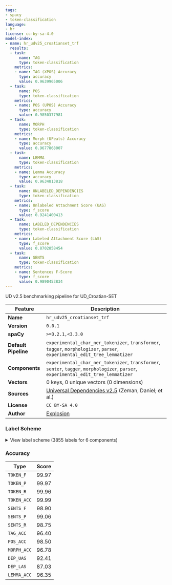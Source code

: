 ```yaml
---
tags:
- spacy
- token-classification
language:
- hr
license: cc-by-sa-4.0
model-index:
- name: hr_udv25_croatianset_trf
  results:
  - task:
      name: TAG
      type: token-classification
    metrics:
    - name: TAG (XPOS) Accuracy
      type: accuracy
      value: 0.9639965006
  - task:
      name: POS
      type: token-classification
    metrics:
    - name: POS (UPOS) Accuracy
      type: accuracy
      value: 0.9850377981
  - task:
      name: MORPH
      type: token-classification
    metrics:
    - name: Morph (UFeats) Accuracy
      type: accuracy
      value: 0.9677868007
  - task:
      name: LEMMA
      type: token-classification
    metrics:
    - name: Lemma Accuracy
      type: accuracy
      value: 0.9634813818
  - task:
      name: UNLABELED_DEPENDENCIES
      type: token-classification
    metrics:
    - name: Unlabeled Attachment Score (UAS)
      type: f_score
      value: 0.9241400413
  - task:
      name: LABELED_DEPENDENCIES
      type: token-classification
    metrics:
    - name: Labeled Attachment Score (LAS)
      type: f_score
      value: 0.8702858454
  - task:
      name: SENTS
      type: token-classification
    metrics:
    - name: Sentences F-Score
      type: f_score
      value: 0.9890453834
---
```

UD v2.5 benchmarking pipeline for UD_Croatian-SET

| Feature | Description |
| --- | --- |
| **Name** | `hr_udv25_croatianset_trf` |
| **Version** | `0.0.1` |
| **spaCy** | `>=3.2.1,<3.3.0` |
| **Default Pipeline** | `experimental_char_ner_tokenizer`, `transformer`, `tagger`, `morphologizer`, `parser`, `experimental_edit_tree_lemmatizer` |
| **Components** | `experimental_char_ner_tokenizer`, `transformer`, `senter`, `tagger`, `morphologizer`, `parser`, `experimental_edit_tree_lemmatizer` |
| **Vectors** | 0 keys, 0 unique vectors (0 dimensions) |
| **Sources** | [Universal Dependencies v2.5](https://lindat.mff.cuni.cz/repository/xmlui/handle/11234/1-3105) (Zeman, Daniel; et al.) |
| **License** | `CC BY-SA 4.0` |
| **Author** | [Explosion](https://explosion.ai) |

### Label Scheme

<details>

<summary>View label scheme (3855 labels for 6 components)</summary>

| Component | Labels |
| --- | --- |
| **`experimental_char_ner_tokenizer`** | `TOKEN` |
| **`senter`** | `I`, `S` |
| **`tagger`** | `Agcfpay`, `Agcfpdy`, `Agcfpgy`, `Agcfpiy`, `Agcfply`, `Agcfpny`, `Agcfsay`, `Agcfsdy`, `Agcfsgy`, `Agcfsiy`, `Agcfsly`, `Agcfsny`, `Agcmpay`, `Agcmpgy`, `Agcmpiy`, `Agcmply`, `Agcmpny`, `Agcmsayn`, `Agcmsdy`, `Agcmsgy`, `Agcmsiy`, `Agcmsly`, `Agcmsny`, `Agcnpdy`, `Agcnpgy`, `Agcnpny`, `Agcnsay`, `Agcnsdy`, `Agcnsgy`, `Agcnsiy`, `Agcnsly`, `Agcnsny`, `Agpfpay`, `Agpfpdy`, `Agpfpgy`, `Agpfpiy`, `Agpfply`, `Agpfpny`, `Agpfsay`, `Agpfsdy`, `Agpfsgy`, `Agpfsiy`, `Agpfsly`, `Agpfsny`, `Agpfsvy`, `Agpmpay`, `Agpmpdy`, `Agpmpgy`, `Agpmpiy`, `Agpmply`, `Agpmpny`, `Agpmpvy`, `Agpmsann`, `Agpmsany`, `Agpmsayn`, `Agpmsayy`, `Agpmsdy`, `Agpmsgn`, `Agpmsgy`, `Agpmsiy`, `Agpmsln`, `Agpmsly`, `Agpmsnn`, `Agpmsny`, `Agpmsvy`, `Agpnpay`, `Agpnpdy`, `Agpnpgy`, `Agpnpiy`, `Agpnply`, `Agpnpny`, `Agpnsay`, `Agpnsdy`, `Agpnsgn`, `Agpnsgy`, `Agpnsiy`, `Agpnsln`, `Agpnsly`, `Agpnsny`, `Agsfpay`, `Agsfpdy`, `Agsfpgy`, `Agsfpiy`, `Agsfply`, `Agsfpny`, `Agsfsay`, `Agsfsdy`, `Agsfsgy`, `Agsfsiy`, `Agsfsly`, `Agsfsny`, `Agsmpay`, `Agsmpdy`, `Agsmpgy`, `Agsmpiy`, `Agsmply`, `Agsmpny`, `Agsmpvy`, `Agsmsayn`, `Agsmsayy`, `Agsmsdy`, `Agsmsgy`, `Agsmsiy`, `Agsmsly`, `Agsmsny`, `Agsnpay`, `Agsnpgy`, `Agsnply`, `Agsnpny`, `Agsnsay`, `Agsnsdy`, `Agsnsiy`, `Agsnsly`, `Agsnsny`, `Appfpay`, `Appfpdy`, `Appfpgy`, `Appfpiy`, `Appfply`, `Appfpny`, `Appfsay`, `Appfsgy`, `Appfsiy`, `Appfsly`, `Appfsny`, `Appmpay`, `Appmpdy`, `Appmpgy`, `Appmpiy`, `Appmply`, `Appmpny`, `Appmsann`, `Appmsany`, `Appmsayn`, `Appmsayy`, `Appmsdy`, `Appmsgn`, `Appmsgy`, `Appmsiy`, `Appmsly`, `Appmsnn`, `Appmsny`, `Appnpay`, `Appnpdy`, `Appnpgy`, `Appnpiy`, `Appnply`, `Appnpny`, `Appnsay`, `Appnsgy`, `Appnsly`, `Appnsny`, `Aspfpay`, `Aspfpgy`, `Aspfply`, `Aspfpny`, `Aspfsay`, `Aspfsdy`, `Aspfsgy`, `Aspfsiy`, `Aspfsly`, `Aspfsny`, `Aspmpay`, `Aspmpgy`, `Aspmply`, `Aspmpny`, `Aspmsann`, `Aspmsdy`, `Aspmsgn`, `Aspmsgy`, `Aspmsiy`, `Aspmsln`, `Aspmsly`, `Aspmsnn`, `Aspnpay`, `Aspnpgy`, `Aspnpny`, `Aspnsay`, `Aspnsdn`, `Aspnsgn`, `Aspnsgy`, `Aspnsly`, `Aspnsny`, `Cc`, `Cs`, `I`, `Mdc`, `Mdm`, `Mdo`, `Mds`, `Mlc`, `Mlc--g`, `Mlc--i`, `Mlc--l`, `Mlcf-a`, `Mlcf-d`, `Mlcf-g`, `Mlcf-n`, `Mlcfsa`, `Mlcfsd`, `Mlcfsg`, `Mlcfsi`, `Mlcfsl`, `Mlcfsn`, `Mlcm-a`, `Mlcm-g`, `Mlcm-l`, `Mlcm-n`, `Mlcmpl`, `Mlcmpn`, `Mlcmsan`, `Mlcmsay`, `Mlcmsg`, `Mlcmsi`, `Mlcmsl`, `Mlcmsn`, `Mlcn-n`, `Mlcnsa`, `Mlcnsg`, `Mlcnsl`, `Mlcnsn`, `Mlofpa`, `Mlofpd`, `Mlofpg`, `Mlofpi`, `Mlofpl`, `Mlofpn`, `Mlofsa`, `Mlofsd`, `Mlofsg`, `Mlofsi`, `Mlofsl`, `Mlofsn`, `Mlompa`, `Mlompd`, `Mlompg`, `Mlompi`, `Mlompl`, `Mlompn`, `Mlomsan`, `Mlomsay`, `Mlomsg`, `Mlomsi`, `Mlomsl`, `Mlomsn`, `Mlomsv`, `Mlonpa`, `Mlonpg`, `Mlonpl`, `Mlonpn`, `Mlonsa`, `Mlonsd`, `Mlonsg`, `Mlonsi`, `Mlonsl`, `Mlonsn`, `Mls`, `Mlsf-a`, `Mlsf-d`, `Mlsf-g`, `Mlsf-i`, `Mlsf-l`, `Mlsf-n`, `Mlsm-a`, `Mlsm-g`, `Mlsm-l`, `Mlsm-n`, `Mlsn-n`, `Mro`, `Ncfpa`, `Ncfpd`, `Ncfpg`, `Ncfpi`, `Ncfpl`, `Ncfpn`, `Ncfpv`, `Ncfsa`, `Ncfsd`, `Ncfsg`, `Ncfsi`, `Ncfsl`, `Ncfsn`, `Ncfsv`, `Ncmpa`, `Ncmpd`, `Ncmpg`, `Ncmpi`, `Ncmpl`, `Ncmpn`, `Ncmpv`, `Ncmsan`, `Ncmsay`, `Ncmsd`, `Ncmsg`, `Ncmsi`, `Ncmsl`, `Ncmsn`, `Ncmsv`, `Ncnpa`, `Ncnpd`, `Ncnpg`, `Ncnpi`, `Ncnpl`, `Ncnpn`, `Ncnsa`, `Ncnsd`, `Ncnsg`, `Ncnsi`, `Ncnsl`, `Ncnsn`, `Ncnsv`, `Npfpa`, `Npfpg`, `Npfpl`, `Npfpn`, `Npfsa`, `Npfsd`, `Npfsg`, `Npfsi`, `Npfsl`, `Npfsn`, `Npmpa`, `Npmpd`, `Npmpg`, `Npmpi`, `Npmpl`, `Npmpn`, `Npmsan`, `Npmsay`, `Npmsd`, `Npmsg`, `Npmsi`, `Npmsl`, `Npmsn`, `Npmsv`, `Npnpg`, `Npnpn`, `Npnsa`, `Npnsd`, `Npnsg`, `Npnsi`, `Npnsl`, `Npnsn`, `Pd-fpa`, `Pd-fpd`, `Pd-fpg`, `Pd-fpi`, `Pd-fpl`, `Pd-fpn`, `Pd-fsa`, `Pd-fsd`, `Pd-fsg`, `Pd-fsi`, `Pd-fsl`, `Pd-fsn`, `Pd-mpa`, `Pd-mpd`, `Pd-mpg`, `Pd-mpi`, `Pd-mpl`, `Pd-mpn`, `Pd-msan`, `Pd-msay`, `Pd-msd`, `Pd-msg`, `Pd-msi`, `Pd-msl`, `Pd-msn`, `Pd-npa`, `Pd-npd`, `Pd-npg`, `Pd-npi`, `Pd-npn`, `Pd-nsa`, `Pd-nsd`, `Pd-nsg`, `Pd-nsi`, `Pd-nsl`, `Pd-nsn`, `Pi-fpa`, `Pi-fpd`, `Pi-fpg`, `Pi-fpi`, `Pi-fpl`, `Pi-fpn`, `Pi-fsa`, `Pi-fsd`, `Pi-fsg`, `Pi-fsi`, `Pi-fsl`, `Pi-fsn`, `Pi-mpa`, `Pi-mpd`, `Pi-mpg`, `Pi-mpi`, `Pi-mpl`, `Pi-mpn`, `Pi-msan`, `Pi-msay`, `Pi-msd`, `Pi-msg`, `Pi-msi`, `Pi-msl`, `Pi-msn`, `Pi-npa`, `Pi-npd`, `Pi-npg`, `Pi-npi`, `Pi-npl`, `Pi-npn`, `Pi-nsa`, `Pi-nsd`, `Pi-nsg`, `Pi-nsi`, `Pi-nsl`, `Pi-nsn`, `Pi3m-a`, `Pi3m-d`, `Pi3m-g`, `Pi3m-i`, `Pi3m-n`, `Pi3n-a`, `Pi3n-d`, `Pi3n-g`, `Pi3n-i`, `Pi3n-l`, `Pi3n-n`, `Pp1-pa`, `Pp1-pd`, `Pp1-pg`, `Pp1-pi`, `Pp1-pl`, `Pp1-pn`, `Pp1-sa`, `Pp1-sd`, `Pp1-si`, `Pp1-sl`, `Pp1-sn`, `Pp2-pa`, `Pp2-pd`, `Pp2-pg`, `Pp2-pn`, `Pp2-sa`, `Pp2-sd`, `Pp2-sg`, `Pp2-sl`, `Pp2-sn`, `Pp2-sv`, `Pp3-pa`, `Pp3-pd`, `Pp3-pg`, `Pp3-pi`, `Pp3-pl`, `Pp3fpn`, `Pp3fsa`, `Pp3fsd`, `Pp3fsg`, `Pp3fsi`, `Pp3fsl`, `Pp3fsn`, `Pp3mpn`, `Pp3msa`, `Pp3msd`, `Pp3msg`, `Pp3msi`, `Pp3msl`, `Pp3msn`, `Pp3npn`, `Pp3nsa`, `Pp3nsi`, `Pp3nsn`, `Pq-fpa`, `Pq-fpn`, `Pq-fsa`, `Pq-fsl`, `Pq-fsn`, `Pq-mpn`, `Pq-msn`, `Pq-nsn`, `Pq3m-d`, `Pq3m-n`, `Pq3n-a`, `Pq3n-l`, `Pq3n-n`, `Ps1fpa`, `Ps1fpd`, `Ps1fpg`, `Ps1fpl`, `Ps1fpn`, `Ps1fsa`, `Ps1fsd`, `Ps1fsg`, `Ps1fsi`, `Ps1fsl`, `Ps1fsn`, `Ps1fsv`, `Ps1mpa`, `Ps1mpd`, `Ps1mpg`, `Ps1mpi`, `Ps1mpl`, `Ps1mpn`, `Ps1mpv`, `Ps1msan`, `Ps1msay`, `Ps1msd`, `Ps1msg`, `Ps1msi`, `Ps1msl`, `Ps1msn`, `Ps1msv`, `Ps1npn`, `Ps1nsa`, `Ps1nsg`, `Ps1nsi`, `Ps1nsl`, `Ps1nsn`, `Ps2fpa`, `Ps2fpl`, `Ps2fpn`, `Ps2fsa`, `Ps2fsd`, `Ps2fsg`, `Ps2fsn`, `Ps2mpa`, `Ps2mpg`, `Ps2mpl`, `Ps2mpn`, `Ps2msan`, `Ps2msd`, `Ps2msg`, `Ps2msi`, `Ps2msl`, `Ps2msn`, `Ps2npn`, `Ps2nsa`, `Ps2nsg`, `Ps2nsi`, `Ps2nsl`, `Ps2nsn`, `Ps3fpa`, `Ps3fpg`, `Ps3fpl`, `Ps3fpn`, `Ps3fsa`, `Ps3fsd`, `Ps3fsg`, `Ps3fsi`, `Ps3fsl`, `Ps3fsn`, `Ps3mpa`, `Ps3mpd`, `Ps3mpg`, `Ps3mpi`, `Ps3mpl`, `Ps3mpn`, `Ps3msan`, `Ps3msay`, `Ps3msd`, `Ps3msg`, `Ps3msi`, `Ps3msl`, `Ps3msn`, `Ps3npa`, `Ps3npg`, `Ps3npl`, `Ps3npn`, `Ps3nsa`, `Ps3nsg`, `Ps3nsi`, `Ps3nsl`, `Ps3nsn`, `Px--sa`, `Px--sd`, `Px--sg`, `Px--si`, `Px--sl`, `Px-fpa`, `Px-fpg`, `Px-fpi`, `Px-fpl`, `Px-fsa`, `Px-fsd`, `Px-fsg`, `Px-fsi`, `Px-fsl`, `Px-mpa`, `Px-mpd`, `Px-mpg`, `Px-mpi`, `Px-mpl`, `Px-msan`, `Px-msay`, `Px-msd`, `Px-msg`, `Px-msi`, `Px-msl`, `Px-npa`, `Px-npg`, `Px-npi`, `Px-npl`, `Px-nsa`, `Px-nsg`, `Px-nsi`, `Px-nsl`, `Qo`, `Qq`, `Qr`, `Qz`, `Rgc`, `Rgp`, `Rgs`, `Rr`, `Sa`, `Sd`, `Sg`, `Si`, `Sl`, `Vaa1p`, `Vaa1s`, `Vaa2p`, `Vaa2s`, `Vaa3p`, `Vaa3s`, `Vae3s`, `Vam2p`, `Van`, `Vap-pf`, `Vap-pm`, `Vap-pn`, `Vap-sf`, `Vap-sm`, `Vap-sn`, `Var1p`, `Var1s`, `Var2p`, `Var2s`, `Var3p`, `Var3s`, `Vma3s`, `Vmm1p`, `Vmm2p`, `Vmm2s`, `Vmn`, `Vmp-pf`, `Vmp-pm`, `Vmp-pn`, `Vmp-sf`, `Vmp-sm`, `Vmp-sn`, `Vmr1p`, `Vmr1s`, `Vmr2p`, `Vmr2s`, `Vmr3p`, `Vmr3s`, `X`, `Xf`, `Y`, `Z` |
| **`morphologizer`** | `Case=Nom\|Gender=Fem\|Number=Sing\|POS=NOUN`, `Case=Dat\|Definite=Def\|Degree=Pos\|Gender=Masc\|Number=Sing\|POS=ADJ`, `Case=Dat\|Gender=Masc\|Number=Sing\|POS=NOUN`, `Gender=Fem\|Number=Sing\|POS=VERB\|Tense=Past\|VerbForm=Part\|Voice=Act`, `Case=Acc\|Gender=Fem\|Number=Sing\|POS=NOUN`, `Case=Loc\|POS=ADP`, `Case=Loc\|Gender=Fem\|Number=Sing\|POS=PROPN`, `Case=Nom\|Gender=Masc\|Number=Plur\|POS=DET\|PronType=Ind`, `Mood=Ind\|Number=Plur\|POS=VERB\|Person=3\|Tense=Pres\|VerbForm=Fin`, `POS=SCONJ`, `Mood=Ind\|Number=Sing\|POS=AUX\|Person=3\|Tense=Pres\|VerbForm=Fin`, `Case=Dat\|Gender=Masc\|Number=Sing\|POS=PROPN`, `Case=Nom\|Gender=Masc\|Number=Sing\|POS=NOUN`, `Case=Acc\|POS=ADP`, `Case=Gen\|Gender=Masc\|Number=Plur\|POS=NOUN`, `POS=PUNCT`, `Case=Nom\|Degree=Pos\|Gender=Masc\|Number=Plur\|POS=ADJ`, `POS=ADV`, `Case=Nom\|Gender=Masc\|Number=Plur\|POS=NOUN`, `Case=Loc\|Gender=Neut\|Gender[psor]=Masc,Neut\|Number=Plur\|Number[psor]=Sing\|POS=DET\|Person=3\|Poss=Yes\|PronType=Prs`, `Case=Loc\|Definite=Def\|Degree=Pos\|Gender=Neut\|Number=Plur\|POS=ADJ`, `Case=Loc\|Gender=Neut\|Number=Plur\|POS=NOUN`, `Degree=Pos\|POS=ADV`, `Case=Nom\|Definite=Def\|Degree=Pos\|Gender=Masc\|Number=Sing\|POS=ADJ`, `Case=Nom\|Gender=Masc\|Number=Sing\|POS=PROPN`, `Case=Nom\|Definite=Ind\|Degree=Pos\|Gender=Masc\|Number=Sing\|POS=ADJ\|VerbForm=Part\|Voice=Pass`, `NumType=Card\|POS=NUM`, `Case=Gen\|Gender=Fem\|Number=Plur\|POS=NOUN`, `Case=Gen\|Gender=Masc\|Number=Sing\|POS=NOUN`, `Case=Gen\|POS=ADP`, `Case=Gen\|Gender=Fem\|Number=Sing\|POS=NOUN`, `POS=CCONJ`, `Case=Gen\|Gender=Neut\|Number=Sing\|POS=NOUN`, `Case=Nom\|Definite=Def\|Degree=Pos\|Gender=Fem\|Number=Sing\|POS=ADJ`, `Case=Nom\|Gender=Masc\|Number=Sing\|POS=DET\|PronType=Int,Rel`, `Gender=Masc\|Number=Sing\|POS=VERB\|Tense=Past\|VerbForm=Part\|Voice=Act`, `Case=Acc\|Definite=Def\|Degree=Pos\|Gender=Fem\|Number=Sing\|POS=ADJ`, `Mood=Cnd\|Number=Sing\|POS=AUX\|Person=3\|Tense=Past\|VerbForm=Fin`, `POS=VERB\|VerbForm=Inf`, `Case=Acc\|Gender=Masc\|Number=Plur\|POS=NOUN`, `Case=Loc\|Gender=Fem\|Number=Sing\|POS=DET\|PronType=Dem`, `Case=Loc\|Definite=Def\|Degree=Pos\|Gender=Fem\|Number=Sing\|POS=ADJ`, `Case=Loc\|Gender=Fem\|Number=Sing\|POS=NOUN`, `Case=Gen\|Definite=Def\|Degree=Pos\|Gender=Fem\|Number=Sing\|POS=ADJ`, `POS=X`, `Case=Gen\|NumType=Card\|Number=Plur\|POS=NUM`, `Case=Gen\|Degree=Pos\|Gender=Neut\|Number=Plur\|POS=ADJ`, `Case=Gen\|Gender=Neut\|Number=Plur\|POS=NOUN`, `Case=Loc\|Definite=Def\|Degree=Pos\|Gender=Masc\|Number=Sing\|POS=ADJ`, `Case=Loc\|Gender=Masc\|Number=Sing\|POS=NOUN`, `Case=Loc\|Gender=Neut\|Number=Sing\|POS=PROPN`, `NumType=Ord\|POS=ADJ`, `Gender=Neut\|Number=Sing\|POS=VERB\|Tense=Past\|VerbForm=Part\|Voice=Act`, `Case=Acc\|Definite=Def\|Degree=Pos\|Gender=Fem\|Number=Plur\|POS=ADJ`, `Case=Acc\|Gender=Fem\|Number=Plur\|POS=NOUN`, `Case=Loc\|Gender=Neut\|Number=Sing\|POS=NOUN`, `Case=Nom\|Gender=Fem\|NumType=Card\|Number=Plur\|POS=NUM`, `Case=Nom\|Gender=Fem\|Number=Plur\|POS=NOUN`, `Case=Nom\|Definite=Def\|Degree=Pos\|Gender=Masc\|Number=Plur\|POS=ADJ`, `Mood=Ind\|Number=Plur\|POS=AUX\|Person=3\|Tense=Pres\|VerbForm=Fin`, `Mood=Ind\|Number=Plur\|POS=AUX\|Person=3\|Polarity=Neg\|Tense=Pres\|VerbForm=Fin`, `Gender=Masc\|Number=Plur\|POS=VERB\|Tense=Past\|VerbForm=Part\|Voice=Act`, `Animacy=Inan\|Case=Acc\|Gender=Masc\|Number=Sing\|POS=NOUN`, `Case=Loc\|Gender=Masc\|Number=Plur\|POS=NOUN`, `Case=Nom\|Definite=Def\|Degree=Pos\|Gender=Masc\|Number=Plur\|POS=ADJ\|VerbForm=Part\|Voice=Pass`, `Case=Loc\|Gender=Masc\|Number=Plur\|POS=DET\|PronType=Dem`, `Case=Loc\|Gender=Masc\|Number=Plur\|POS=DET\|PronType=Int,Rel`, `Case=Nom\|Definite=Def\|Degree=Pos\|Gender=Fem\|Number=Plur\|POS=ADJ\|VerbForm=Part\|Voice=Pass`, `POS=PART\|Polarity=Neg`, `Case=Loc\|Definite=Def\|Degree=Pos\|Gender=Masc\|Number=Plur\|POS=ADJ`, `Animacy=Inan\|Case=Acc\|Gender=Masc\|Number=Sing\|POS=PROPN`, `Case=Gen\|Definite=Def\|Degree=Pos\|Gender=Masc\|Number=Sing\|POS=ADJ`, `Case=Gen\|Gender=Fem\|Number=Sing\|POS=PROPN`, `Case=Nom\|Gender=Fem\|Number=Sing\|POS=PROPN`, `Case=Nom\|Gender=Masc\|Number=Sing\|POS=DET\|PronType=Dem`, `Case=Ins\|POS=ADP`, `Case=Ins\|Gender=Masc\|Number=Sing\|POS=NOUN`, `Case=Nom\|Definite=Def\|Degree=Pos\|Gender=Fem\|Number=Sing\|POS=ADJ\|Poss=Yes`, `Mood=Ind\|Number=Sing\|POS=VERB\|Person=3\|Tense=Pres\|VerbForm=Fin`, `Degree=Pos\|POS=ADV\|PronType=Dem`, `Case=Gen\|Definite=Def\|Degree=Sup\|Gender=Fem\|Number=Sing\|POS=ADJ`, `Case=Nom\|Gender=Fem\|Number=Sing\|POS=DET\|PronType=Int,Rel`, `Case=Acc\|Gender=Fem\|Gender[psor]=Fem\|Number=Sing\|Number[psor]=Sing\|POS=DET\|Person=3\|Poss=Yes\|PronType=Prs`, `Case=Nom\|Definite=Def\|Degree=Pos\|Gender=Fem\|Number=Plur\|POS=ADJ`, `Animacy=Inan\|Case=Acc\|Definite=Def\|Degree=Pos\|Gender=Masc\|Number=Sing\|POS=ADJ`, `Case=Acc\|Gender=Fem\|Number=Sing\|POS=DET\|PronType=Tot`, `Case=Acc\|Gender=Neut\|Number=Sing\|POS=DET\|PronType=Tot`, `Case=Acc\|Gender=Neut\|Number=Sing\|POS=NOUN`, `Case=Nom\|Gender=Neut\|Number=Sing\|POS=DET\|PronType=Int,Rel`, `Case=Gen\|Number=Plur\|POS=PRON\|Person=3\|PronType=Prs`, `Case=Nom\|Gender=Masc\|Number=Sing\|Number[psor]=Plur\|POS=DET\|Person=3\|Poss=Yes\|PronType=Prs`, `Case=Acc\|POS=PRON\|PronType=Prs\|Reflex=Yes`, `Case=Nom\|Gender=Neut\|Number=Sing\|POS=DET\|PronType=Dem`, `POS=PART`, `Gender=Neut\|Number=Sing\|POS=AUX\|Tense=Past\|VerbForm=Part\|Voice=Act`, `Animacy=Anim\|Case=Acc\|Gender=Masc\|Number=Sing\|POS=PROPN`, `Case=Gen\|Gender=Masc\|Number=Sing\|POS=PROPN`, `Case=Nom\|Definite=Def\|Degree=Pos\|Gender=Fem\|Number=Sing\|POS=ADJ\|VerbForm=Part\|Voice=Pass`, `Case=Nom\|Degree=Pos\|Gender=Fem\|Number=Sing\|POS=ADJ`, `Case=Nom\|Definite=Ind\|Degree=Pos\|Gender=Masc\|Number=Sing\|POS=ADJ`, `Case=Nom\|Gender=Masc\|Number=Plur\|POS=DET\|PronType=Int,Rel`, `Case=Loc\|Definite=Def\|Degree=Pos\|Gender=Fem\|Number=Plur\|POS=ADJ`, `Case=Loc\|Gender=Fem\|Number=Plur\|POS=NOUN`, `Case=Nom\|Gender=Neut\|Number=Sing\|POS=DET\|Poss=Yes\|PronType=Int,Rel`, `Case=Nom\|Gender=Neut\|Number=Sing\|POS=NOUN`, `Case=Gen\|Definite=Def\|Degree=Pos\|Gender=Masc\|Number=Plur\|POS=ADJ`, `Animacy=Inan\|Case=Acc\|Gender=Masc\|Number=Sing\|POS=DET\|Poss=Yes\|PronType=Prs\|Reflex=Yes`, `Case=Ins\|Definite=Def\|Degree=Pos\|Gender=Masc\|Number=Sing\|POS=ADJ`, `Case=Gen\|Gender=Fem\|Number=Plur\|POS=DET\|Poss=Yes\|PronType=Prs\|Reflex=Yes`, `Case=Nom\|Gender=Fem\|Number=Plur\|POS=DET\|PronType=Int,Rel`, `Case=Acc\|Gender=Neut\|Number=Sing\|POS=DET\|Poss=Yes\|PronType=Int,Rel`, `Degree=Cmp\|POS=ADV`, `Case=Nom\|Gender=Neut\|POS=PRON\|PronType=Int,Rel`, `Mood=Ind\|Number=Sing\|POS=AUX\|Person=1\|Tense=Pres\|VerbForm=Fin`, `Mood=Ind\|Number=Plur\|POS=VERB\|Person=2\|Tense=Pres\|VerbForm=Fin`, `Case=Loc\|Gender=Fem\|Number=Sing\|POS=DET\|Poss=Yes\|PronType=Prs\|Reflex=Yes`, `Case=Acc\|Definite=Def\|Degree=Pos\|Gender=Masc\|Number=Plur\|POS=ADJ`, `Animacy=Inan\|Case=Acc\|Gender=Masc\|Number=Sing\|POS=DET\|PronType=Int,Rel`, `Case=Acc\|Gender=Neut\|Number=Plur\|POS=NOUN`, `Case=Dat\|Definite=Def\|Degree=Pos\|Gender=Fem\|Number=Sing\|POS=ADJ`, `Case=Dat\|Gender=Fem\|Number=Sing\|POS=NOUN`, `POS=ADV\|Tense=Past\|VerbForm=Conv`, `Case=Gen\|Definite=Def\|Degree=Pos\|Gender=Neut\|Number=Sing\|POS=ADJ`, `Case=Acc\|Definite=Def\|Degree=Pos\|Gender=Neut\|Number=Sing\|POS=ADJ`, `Case=Loc\|Definite=Def\|Degree=Sup\|Gender=Neut\|Number=Sing\|POS=ADJ`, `Case=Nom\|Gender=Masc\|NumType=Card\|Number=Sing\|POS=NUM`, `Case=Gen\|Definite=Def\|Degree=Sup\|Gender=Masc\|Number=Plur\|POS=ADJ`, `Mood=Ind\|Number=Sing\|POS=VERB\|Person=1\|Tense=Pres\|VerbForm=Fin`, `Case=Loc\|Gender=Masc\|Number=Sing\|POS=DET\|PronType=Dem`, `Case=Ins\|Definite=Def\|Degree=Pos\|Gender=Fem\|Number=Plur\|POS=DET`, `Case=Ins\|Gender=Fem\|Number=Plur\|POS=NOUN`, `Case=Dat\|Gender=Masc\|Number=Plur\|POS=NOUN`, `Case=Acc\|Definite=Def\|Degree=Pos\|Gender=Fem\|Number=Plur\|POS=DET`, `Mood=Ind\|Number=Sing\|POS=AUX\|Person=3\|Polarity=Neg\|Tense=Pres\|VerbForm=Fin`, `Case=Nom\|Definite=Ind\|Degree=Pos\|Gender=Masc\|Number=Sing\|POS=ADJ\|Poss=Yes`, `Case=Gen\|Gender=Neut\|Gender[psor]=Masc,Neut\|Number=Sing\|Number[psor]=Sing\|POS=DET\|Person=3\|Poss=Yes\|PronType=Prs`, `Case=Ins\|Gender=Masc\|Number=Sing\|POS=PROPN`, `Animacy=Anim\|Case=Acc\|Definite=Def\|Degree=Pos\|Gender=Masc\|Number=Sing\|POS=ADJ`, `Gender=Masc\|Number=Sing\|POS=AUX\|Tense=Past\|VerbForm=Part\|Voice=Act`, `Case=Dat\|Gender=Fem\|Gender[psor]=Masc,Neut\|Number=Sing\|Number[psor]=Sing\|POS=DET\|Person=3\|Poss=Yes\|PronType=Prs`, `Mood=Ind\|Number=Plur\|POS=VERB\|Person=1\|Tense=Pres\|VerbForm=Fin`, `Animacy=Anim\|Case=Acc\|Gender=Masc\|NumType=Card\|Number=Sing\|POS=NUM`, `Animacy=Anim\|Case=Acc\|Gender=Masc\|Number=Sing\|POS=NOUN`, `Case=Nom\|Number=Plur\|POS=PRON\|Person=1\|PronType=Prs`, `Mood=Ind\|Number=Plur\|POS=AUX\|Person=1\|Tense=Pres\|VerbForm=Fin`, `POS=AUX\|VerbForm=Inf`, `Case=Loc\|Gender=Masc\|Number=Sing\|POS=PROPN`, `Case=Nom\|Definite=Def\|Degree=Sup\|Gender=Fem\|Number=Sing\|POS=ADJ`, `Case=Nom\|Definite=Def\|Degree=Pos\|Gender=Neut\|Number=Sing\|POS=ADJ`, `Case=Gen\|Gender=Masc\|Number=Plur\|POS=DET\|PronType=Dem`, `Case=Ins\|Gender=Fem\|Number=Sing\|POS=NOUN`, `Gender=Fem\|Number=Sing\|POS=AUX\|Tense=Past\|VerbForm=Part\|Voice=Act`, `Case=Ins\|Definite=Def\|Degree=Pos\|Gender=Fem\|Number=Sing\|POS=ADJ`, `Case=Acc\|Gender=Fem\|Number=Sing\|POS=PRON\|Person=3\|PronType=Prs`, `Case=Acc\|Gender=Masc\|Number=Sing\|POS=PRON\|Person=3\|PronType=Prs`, `Case=Gen\|Definite=Def\|Degree=Pos\|Gender=Fem\|Number=Plur\|POS=ADJ`, `Case=Nom\|Gender=Neut\|Gender[psor]=Fem\|Number=Sing\|Number[psor]=Sing\|POS=DET\|Person=3\|Poss=Yes\|PronType=Prs`, `Case=Nom\|Gender=Neut\|Number=Plur\|POS=DET\|PronType=Dem`, `Case=Nom\|Gender=Neut\|Number=Plur\|POS=NOUN`, `Case=Gen\|Gender=Neut\|Number=Sing\|POS=DET\|PronType=Dem`, `Case=Ins\|Definite=Def\|Degree=Pos\|Gender=Masc\|Number=Plur\|POS=ADJ`, `Case=Ins\|Gender=Masc\|Number=Plur\|POS=NOUN`, `Degree=Pos\|POS=ADV\|PronType=Ind`, `Animacy=Inan\|Case=Acc\|Definite=Ind\|Degree=Pos\|Gender=Masc\|Number=Sing\|POS=ADJ`, `Case=Acc\|Definite=Def\|Degree=Pos\|Gender=Fem\|Number=Sing\|POS=ADJ\|Poss=Yes`, `Case=Nom\|Gender=Masc\|Number=Sing\|POS=PRON\|Person=3\|PronType=Prs`, `Degree=Pos\|POS=ADV\|PronType=Neg`, `Animacy=Inan\|Case=Acc\|Gender=Masc\|NumType=Card\|Number=Sing\|POS=NUM`, `Case=Acc\|Gender=Fem\|Number=Sing\|POS=PROPN`, `Case=Nom\|Gender=Masc\|Number=Sing\|Number[psor]=Sing\|POS=DET\|Person=1\|Poss=Yes\|PronType=Prs`, `Case=Gen\|Gender=Neut\|Number=Sing\|POS=PROPN`, `Case=Acc\|Gender=Neut\|Gender[psor]=Masc,Neut\|Number=Plur\|Number[psor]=Sing\|POS=DET\|Person=3\|Poss=Yes\|PronType=Prs`, `Case=Nom\|Degree=Pos\|Gender=Masc\|Number=Sing\|POS=ADJ`, `Case=Gen\|Gender=Fem\|Number=Sing\|POS=DET\|PronType=Dem`, `Case=Dat\|Gender=Fem\|Number=Sing\|POS=PROPN`, `Case=Acc\|Gender=Neut\|Number=Sing\|POS=DET\|PronType=Dem`, `Case=Nom\|Gender=Fem\|NumType=Card\|Number=Sing\|POS=NUM`, `Case=Gen\|Definite=Def\|Degree=Sup\|Gender=Fem\|Number=Plur\|POS=ADJ`, `Degree=Pos\|POS=ADV\|PronType=Int,Rel`, `Case=Nom\|Gender=Fem\|Gender[psor]=Masc,Neut\|Number=Sing\|Number[psor]=Sing\|POS=DET\|Person=3\|Poss=Yes\|PronType=Prs`, `Case=Ins\|Definite=Def\|Degree=Cmp\|Gender=Masc\|Number=Plur\|POS=ADJ`, `Case=Acc\|Definite=Def\|Degree=Pos\|Gender=Neut\|Number=Plur\|POS=ADJ`, `Mood=Cnd\|Number=Plur\|POS=AUX\|Person=3\|Tense=Past\|VerbForm=Fin`, `Case=Gen\|Definite=Def\|Degree=Pos\|Gender=Masc\|Number=Plur\|POS=DET`, `Case=Acc\|Gender=Fem\|Number=Sing\|POS=DET\|Poss=Yes\|PronType=Prs\|Reflex=Yes`, `Case=Nom\|Gender=Masc\|Number=Plur\|POS=PRON\|Person=3\|PronType=Prs`, `Case=Dat\|Number=Plur\|POS=PRON\|Person=1\|PronType=Prs`, `Case=Nom\|Gender=Neut\|Number=Sing\|POS=PRON\|Person=3\|PronType=Prs`, `Case=Gen\|Gender=Masc\|Number=Sing\|POS=PRON\|Person=3\|PronType=Prs`, `Case=Acc\|Gender=Neut\|Number=Sing\|POS=DET\|Poss=Yes\|PronType=Prs\|Reflex=Yes`, `Case=Nom\|Definite=Def\|Degree=Pos\|Gender=Neut\|Number=Plur\|POS=ADJ`, `Case=Loc\|Gender=Neut\|Number=Plur\|POS=DET\|Poss=Yes\|PronType=Prs\|Reflex=Yes`, `Case=Nom\|Gender=Masc\|POS=PRON\|PronType=Neg`, `Case=Gen\|Definite=Def\|Degree=Pos\|Gender=Neut\|Number=Plur\|POS=ADJ`, `Case=Gen\|Gender=Fem\|Number=Sing\|POS=DET\|PronType=Tot`, `Mood=Cnd\|Number=Plur\|POS=AUX\|Person=1\|Tense=Past\|VerbForm=Fin`, `Animacy=Inan\|Case=Acc\|Gender=Masc\|Number=Sing\|POS=DET\|PronType=Dem`, `Case=Acc\|Definite=Def\|Degree=Cmp\|Gender=Fem\|Number=Sing\|POS=ADJ`, `Case=Nom\|Definite=Def\|Degree=Pos\|Gender=Masc\|Number=Plur\|POS=DET`, `Case=Dat\|Number=Sing\|POS=PRON\|Person=1\|PronType=Prs`, `Case=Nom\|Degree=Pos\|Gender=Masc\|Number=Sing\|POS=NUM`, `Case=Loc\|Gender=Masc\|Number=Sing\|Number[psor]=Sing\|POS=DET\|Person=1\|Poss=Yes\|PronType=Prs`, `Case=Dat\|Definite=Def\|Degree=Cmp\|Gender=Fem\|Number=Sing\|POS=ADJ`, `POS=NOUN`, `Case=Voc\|Gender=Masc\|Number=Sing\|POS=NOUN`, `Case=Ins\|Gender=Masc\|Number=Sing\|POS=DET\|PronType=Dem`, `Case=Loc\|Gender=Neut\|Number=Sing\|POS=DET\|PronType=Int,Rel`, `Case=Gen\|Definite=Def\|Degree=Pos\|Gender=Neut\|Number=Sing\|POS=DET`, `Case=Acc\|Gender=Masc\|Gender[psor]=Fem\|Number=Plur\|Number[psor]=Sing\|POS=DET\|Person=3\|Poss=Yes\|PronType=Prs`, `Case=Ins\|Gender=Fem\|Number=Sing\|POS=PROPN`, `Case=Acc\|Gender=Fem\|Number=Plur\|POS=DET\|PronType=Ind`, `Case=Acc\|Degree=Pos\|Gender=Fem\|Number=Plur\|POS=ADJ`, `Degree=Pos\|POS=ADV\|PronType=Tot`, `Case=Gen\|Gender=Fem\|Number=Plur\|POS=DET\|PronType=Dem`, `Case=Gen\|Gender=Masc\|Number=Plur\|Number[psor]=Plur\|POS=DET\|Person=1\|Poss=Yes\|PronType=Prs`, `Case=Loc\|Gender=Neut\|Number=Sing\|POS=DET\|PronType=Dem`, `Case=Loc\|Number=Plur\|POS=PRON\|Person=1\|PronType=Prs`, `Case=Loc\|Gender=Masc\|Number=Plur\|Number[psor]=Plur\|POS=DET\|Person=1\|Poss=Yes\|PronType=Prs`, `Case=Acc\|Gender=Masc\|Number=Plur\|POS=DET\|Poss=Yes\|PronType=Prs\|Reflex=Yes`, `Case=Nom\|Gender=Fem\|Number=Sing\|Number[psor]=Plur\|POS=DET\|Person=1\|Poss=Yes\|PronType=Prs`, `Case=Nom\|Degree=Pos\|Gender=Fem\|Number=Plur\|POS=ADJ`, `Case=Dat\|Gender=Masc\|Number=Sing\|POS=DET\|PronType=Dem`, `Case=Nom\|Gender=Neut\|Number=Sing\|POS=DET\|PronType=Tot`, `Case=Acc\|Gender=Neut\|Number=Plur\|POS=DET\|PronType=Dem`, `Case=Dat\|Gender=Neut\|Number=Sing\|POS=NOUN`, `POS=DET\|Polarity=Neg`, `Case=Loc\|Gender=Fem\|Number=Sing\|POS=DET\|PronType=Int,Rel`, `Case=Dat\|Gender=Fem\|Number=Sing\|Number[psor]=Plur\|POS=DET\|Person=1\|Poss=Yes\|PronType=Prs`, `Case=Ins\|Gender=Neut\|Number=Sing\|POS=DET\|PronType=Dem`, `Case=Nom\|Number=Plur\|POS=PRON\|Person=2\|PronType=Prs`, `Case=Gen\|Gender=Masc\|Number=Sing\|POS=DET\|PronType=Dem`, `Case=Ins\|Gender=Neut\|Number=Sing\|POS=NOUN`, `Case=Gen\|Gender=Masc\|Number=Sing\|POS=DET\|Poss=Yes\|PronType=Prs\|Reflex=Yes`, `Case=Loc\|Gender=Fem\|Number=Plur\|POS=DET\|PronType=Int,Rel`, `Mood=Ind\|Number=Plur\|POS=AUX\|Person=2\|Tense=Pres\|VerbForm=Fin`, `Case=Ins\|Gender=Masc\|Number=Sing\|POS=DET\|Poss=Yes\|PronType=Prs\|Reflex=Yes`, `Case=Dat\|Gender=Fem\|Number=Plur\|POS=DET\|PronType=Dem`, `Case=Dat\|Gender=Fem\|Number=Plur\|POS=NOUN`, `Mood=Cnd\|Number=Sing\|POS=AUX\|Person=1\|Tense=Past\|VerbForm=Fin`, `Case=Loc\|Gender=Masc\|Number=Sing\|POS=DET\|Poss=Yes\|PronType=Prs\|Reflex=Yes`, `Case=Nom\|Gender=Masc\|Number=Sing\|Number[psor]=Plur\|POS=DET\|Person=1\|Poss=Yes\|PronType=Prs`, `Case=Nom\|Definite=Def\|Degree=Pos\|Gender=Neut\|Number=Sing\|POS=ADJ\|VerbForm=Part\|Voice=Pass`, `Case=Acc\|Number=Plur\|POS=PRON\|Person=3\|PronType=Prs`, `Case=Gen\|Gender=Fem\|Number=Plur\|Number[psor]=Plur\|POS=DET\|Person=1\|Poss=Yes\|PronType=Prs`, `Mood=Ind\|Number=Plur\|POS=AUX\|Person=1\|Polarity=Neg\|Tense=Pres\|VerbForm=Fin`, `Case=Nom\|Definite=Def\|Degree=Cmp\|Gender=Fem\|Number=Sing\|POS=ADJ`, `Case=Nom\|Gender=Fem\|Gender[psor]=Fem\|Number=Sing\|Number[psor]=Sing\|POS=DET\|Person=3\|Poss=Yes\|PronType=Prs`, `Case=Loc\|Definite=Def\|Degree=Pos\|Gender=Neut\|Number=Sing\|POS=ADJ`, `Case=Nom\|Gender=Masc\|POS=PRON\|PronType=Ind`, `Case=Acc\|Definite=Def\|Degree=Pos\|Gender=Fem\|Number=Plur\|POS=ADJ\|VerbForm=Part\|Voice=Pass`, `Gender=Fem\|Number=Plur\|POS=VERB\|Tense=Past\|VerbForm=Part\|Voice=Act`, `Case=Nom\|Gender=Neut\|Number=Sing\|Number[psor]=Plur\|POS=DET\|Person=2\|Poss=Yes\|PronType=Prs`, `Case=Loc\|Gender=Neut\|Number=Sing\|Number[psor]=Plur\|POS=DET\|Person=2\|Poss=Yes\|PronType=Prs`, `Case=Dat\|Definite=Def\|Degree=Pos\|Gender=Fem\|Number=Plur\|POS=ADJ`, `NumType=Ord\|POS=NUM`, `Animacy=Inan\|Case=Acc\|Degree=Pos\|Gender=Masc\|Number=Sing\|POS=ADJ`, `Case=Ins\|Definite=Def\|Degree=Pos\|Gender=Masc\|Number=Sing\|POS=ADJ\|VerbForm=Part\|Voice=Pass`, `Case=Nom\|Gender=Fem\|Number=Sing\|POS=DET\|PronType=Dem`, `Case=Dat\|Gender=Masc\|POS=PRON\|PronType=Neg`, `Case=Ins\|Gender=Neut\|POS=PRON\|PronType=Int,Rel`, `Case=Dat\|Definite=Def\|Degree=Pos\|Gender=Masc\|Number=Plur\|POS=ADJ`, `Case=Dat\|Definite=Def\|Degree=Pos\|Gender=Masc\|Number=Plur\|POS=ADJ\|VerbForm=Part\|Voice=Pass`, `Case=Loc\|Gender=Masc\|Number=Sing\|POS=DET\|PronType=Int,Rel`, `Case=Nom\|Definite=Def\|Degree=Pos\|Gender=Neut\|Number=Plur\|POS=ADJ\|VerbForm=Part\|Voice=Pass`, `Case=Ins\|Gender=Fem\|Number=Sing\|POS=DET\|PronType=Int,Rel`, `Case=Acc\|Gender=Neut\|Number=Sing\|Number[psor]=Plur\|POS=DET\|Person=3\|Poss=Yes\|PronType=Prs`, `Animacy=Anim\|Case=Acc\|Gender=Masc\|Number=Sing\|POS=DET\|PronType=Int,Rel`, `Case=Dat\|POS=ADP`, `Degree=Sup\|POS=ADV`, `Case=Acc\|Gender=Fem\|Number=Plur\|POS=DET\|PronType=Int,Rel`, `POS=ADV\|Tense=Pres\|VerbForm=Conv`, `Case=Ins\|POS=PRON\|PronType=Prs\|Reflex=Yes`, `Case=Gen\|Gender=Neut\|Number=Plur\|POS=DET\|PronType=Int,Rel`, `Case=Loc\|Gender=Neut\|Number=Plur\|POS=DET\|PronType=Int,Rel`, `Case=Loc\|Gender=Masc\|Number=Sing\|POS=PRON\|Person=3\|PronType=Prs`, `Gender=Neut\|Number=Plur\|POS=VERB\|Tense=Past\|VerbForm=Part\|Voice=Act`, `Case=Nom\|Gender=Neut\|NumType=Card\|Number=Plur\|POS=NUM`, `Case=Loc\|Gender=Neut\|Number=Sing\|POS=DET\|PronType=Tot`, `Case=Loc\|Gender=Neut\|Number=Plur\|POS=DET\|PronType=Ind`, `Case=Gen\|Definite=Def\|Degree=Cmp\|Gender=Neut\|Number=Plur\|POS=ADJ`, `Case=Acc\|Gender=Fem\|Number=Sing\|POS=DET\|PronType=Int,Rel`, `Case=Acc\|Definite=Def\|Degree=Pos\|Gender=Masc\|Number=Plur\|POS=DET`, `Case=Gen\|Definite=Def\|Degree=Pos\|Gender=Neut\|Number=Plur\|POS=ADJ\|VerbForm=Part\|Voice=Pass`, `Case=Loc\|Gender=Fem\|Gender[psor]=Fem\|Number=Sing\|Number[psor]=Sing\|POS=DET\|Person=3\|Poss=Yes\|PronType=Prs`, `Case=Acc\|Definite=Def\|Degree=Cmp\|Gender=Fem\|Number=Plur\|POS=ADJ`, `Case=Ins\|Definite=Def\|Degree=Pos\|Gender=Masc\|Number=Sing\|POS=ADJ\|Poss=Yes`, `Case=Acc\|Gender=Masc\|Number=Plur\|POS=DET\|PronType=Ind`, `Case=Gen\|Definite=Def\|Degree=Pos\|Gender=Masc\|Number=Plur\|POS=ADJ\|Poss=Yes`, `Case=Dat\|Gender=Fem\|NumType=Mult\|POS=NUM`, `Case=Ins\|Definite=Def\|Degree=Pos\|Gender=Fem\|Number=Plur\|POS=ADJ`, `Case=Acc\|Gender=Fem\|NumType=Card\|Number=Plur\|POS=NUM`, `Case=Nom\|Gender=Fem\|Number=Plur\|POS=PROPN`, `Case=Ins\|Gender=Fem\|Number=Sing\|POS=DET\|PronType=Dem`, `Case=Nom\|Definite=Def\|Degree=Cmp\|Gender=Masc\|Number=Plur\|POS=ADJ`, `Case=Gen\|Gender=Fem\|Number=Plur\|POS=DET\|PronType=Int,Rel`, `NumType=Mult\|POS=NUM`, `Case=Acc\|Degree=Pos\|Gender=Masc\|Number=Plur\|POS=ADJ`, `Case=Ins\|Gender=Masc\|Number=Plur\|POS=DET\|PronType=Int,Rel`, `Case=Nom\|Gender=Neut\|Number=Sing\|POS=PROPN`, `Case=Gen\|Gender=Fem\|NumType=Mult\|POS=NUM`, `Case=Nom\|Gender=Neut\|Number=Plur\|POS=DET\|PronType=Int,Rel`, `Case=Acc\|Gender=Neut\|POS=PRON\|PronType=Int,Rel`, `Case=Gen\|Gender=Fem\|NumType=Card\|Number=Plur\|POS=NUM`, `Case=Loc\|Gender=Masc\|Number=Plur\|POS=DET\|PronType=Ind`, `Animacy=Inan\|Case=Acc\|Definite=Def\|Degree=Cmp\|Gender=Masc\|Number=Sing\|POS=ADJ`, `Case=Nom\|Gender=Fem\|NumType=Mult\|POS=NUM`, `Case=Ins\|Gender=Fem\|Number=Plur\|POS=DET\|PronType=Int,Rel`, `Case=Loc\|Gender=Neut\|Number=Sing\|Number[psor]=Plur\|POS=DET\|Person=3\|Poss=Yes\|PronType=Prs`, `Animacy=Inan\|Case=Acc\|Gender=Masc\|Number=Sing\|Number[psor]=Plur\|POS=DET\|Person=3\|Poss=Yes\|PronType=Prs`, `Case=Gen\|Gender=Masc\|NumType=Card\|Number=Sing\|POS=NUM`, `Case=Loc\|Gender=Neut\|POS=PRON\|PronType=Int,Rel`, `Case=Dat\|Definite=Def\|Degree=Pos\|Gender=Masc\|Number=Plur\|POS=DET`, `Animacy=Anim\|Case=Acc\|Gender=Masc\|Number=Sing\|POS=DET\|PronType=Ind`, `Case=Acc\|Definite=Def\|Degree=Pos\|Gender=Masc\|Number=Plur\|POS=ADJ\|VerbForm=Part\|Voice=Pass`, `Case=Gen\|Definite=Def\|Degree=Cmp\|Gender=Masc\|Number=Plur\|POS=ADJ`, `Case=Acc\|Gender=Masc\|Number=Plur\|POS=DET\|PronType=Tot`, `Case=Gen\|Definite=Def\|Degree=Pos\|Gender=Masc\|Number=Plur\|POS=ADJ\|VerbForm=Part\|Voice=Pass`, `Case=Ins\|Definite=Def\|Degree=Pos\|Gender=Masc\|Number=Plur\|POS=ADJ\|VerbForm=Part\|Voice=Pass`, `Case=Gen\|Gender=Masc\|Number=Sing\|POS=DET\|PronType=Int,Rel`, `Case=Gen\|Gender=Fem\|Number=Sing\|Number[psor]=Plur\|POS=DET\|Person=1\|Poss=Yes\|PronType=Prs`, `Case=Nom\|Definite=Def\|Degree=Cmp\|Gender=Masc\|Number=Sing\|POS=ADJ`, `Case=Nom\|Gender=Masc\|POS=PRON\|PronType=Int,Rel`, `Case=Nom\|Gender=Masc\|Number=Sing\|POS=DET\|Poss=Yes\|PronType=Int,Rel`, `Case=Gen\|Definite=Def\|Degree=Pos\|Gender=Fem\|Number=Plur\|POS=ADJ\|Poss=Yes`, `Case=Ins\|Gender=Neut\|Number=Plur\|POS=DET\|PronType=Dem`, `Case=Ins\|Gender=Neut\|Number=Plur\|POS=NOUN`, `Case=Gen\|Gender=Masc\|Gender[psor]=Masc,Neut\|Number=Sing\|Number[psor]=Sing\|POS=DET\|Person=3\|Poss=Yes\|PronType=Prs`, `Case=Loc\|Definite=Def\|Degree=Pos\|Gender=Masc\|Number=Sing\|POS=ADJ\|VerbForm=Part\|Voice=Pass`, `Case=Dat\|Gender=Fem\|Number=Plur\|Number[psor]=Plur\|POS=DET\|Person=1\|Poss=Yes\|PronType=Prs`, `Case=Dat\|Gender=Fem\|Number=Sing\|POS=DET\|PronType=Dem`, `Case=Acc\|Definite=Def\|Degree=Pos\|Gender=Fem\|Number=Sing\|POS=ADJ\|VerbForm=Part\|Voice=Pass`, `Case=Gen\|Definite=Def\|Degree=Pos\|Gender=Masc\|Number=Sing\|POS=ADJ\|VerbForm=Part\|Voice=Pass`, `Case=Gen\|Definite=Def\|Degree=Cmp\|Gender=Neut\|Number=Sing\|POS=ADJ`, `Gender=Fem\|Number=Plur\|POS=AUX\|Tense=Past\|VerbForm=Part\|Voice=Act`, `Case=Ins\|Gender=Masc\|NumType=Card\|Number=Sing\|POS=NUM`, `Case=Ins\|Definite=Def\|Degree=Pos\|Gender=Neut\|Number=Sing\|POS=ADJ`, `Case=Dat\|Gender=Neut\|Number=Sing\|POS=DET\|PronType=Dem`, `Case=Nom\|Gender=Fem\|Number=Sing\|POS=PRON\|Person=3\|PronType=Prs`, `Case=Gen\|Definite=Def\|Degree=Pos\|Gender=Neut\|Number=Sing\|POS=ADJ\|Poss=Yes`, `Case=Acc\|Gender=Neut\|Number=Sing\|POS=DET\|PronType=Int,Rel`, `Case=Acc\|Definite=Def\|Degree=Cmp\|Gender=Neut\|Number=Sing\|POS=ADJ`, `Case=Dat\|Definite=Def\|Degree=Pos\|Gender=Neut\|Number=Plur\|POS=ADJ`, `Case=Dat\|Gender=Neut\|Number=Plur\|POS=NOUN`, `Case=Acc\|Number=Plur\|POS=PRON\|Person=1\|PronType=Prs`, `Case=Gen\|Gender=Masc\|Number=Sing\|POS=DET\|PronType=Tot`, `Case=Gen\|Definite=Def\|Degree=Pos\|Gender=Neut\|Number=Sing\|POS=ADJ\|VerbForm=Part\|Voice=Pass`, `Case=Nom\|Definite=Def\|Degree=Sup\|Gender=Masc\|Number=Sing\|POS=ADJ`, `Case=Acc\|Gender=Masc\|Number=Plur\|POS=DET\|PronType=Int,Rel`, `Gender=Masc\|Number=Plur\|POS=AUX\|Tense=Past\|VerbForm=Part\|Voice=Act`, `Case=Gen\|Degree=Pos\|Gender=Fem\|Number=Plur\|POS=NUM`, `Case=Gen\|Degree=Pos\|Gender=Fem\|Number=Plur\|POS=ADJ`, `Case=Ins\|Gender=Fem\|NumType=Card\|Number=Sing\|POS=NUM`, `Case=Nom\|Gender=Masc\|Number=Sing\|POS=DET\|PronType=Tot`, `Case=Nom\|Definite=Def\|Degree=Pos\|Gender=Fem\|Number=Plur\|POS=ADJ\|Poss=Yes`, `Case=Nom\|Degree=Pos\|Gender=Neut\|Number=Sing\|POS=ADJ`, `Mood=Imp\|Number=Plur\|POS=VERB\|Person=2\|VerbForm=Fin`, `Case=Ins\|Gender=Masc\|Number=Sing\|POS=DET\|PronType=Int,Rel`, `Case=Dat\|Definite=Def\|Degree=Pos\|Gender=Neut\|Number=Sing\|POS=ADJ`, `Case=Gen\|Gender=Neut\|Gender[psor]=Masc,Neut\|Number=Plur\|Number[psor]=Sing\|POS=DET\|Person=3\|Poss=Yes\|PronType=Prs`, `Case=Acc\|Gender=Fem\|Number=Sing\|POS=DET\|PronType=Dem`, `Case=Acc\|Degree=Pos\|Gender=Fem\|Number=Sing\|POS=ADJ`, `Case=Gen\|Gender=Masc\|Number=Plur\|POS=DET\|PronType=Int,Rel`, `Gender=Neut\|Number=Plur\|POS=AUX\|Tense=Past\|VerbForm=Part\|Voice=Act`, `Case=Ins\|Definite=Def\|Degree=Pos\|Gender=Neut\|Number=Plur\|POS=ADJ\|VerbForm=Part\|Voice=Pass`, `Case=Loc\|Gender=Fem\|Number=Sing\|POS=DET\|PronType=Ind`, `Case=Ins\|Definite=Def\|Degree=Pos\|Gender=Fem\|Number=Sing\|POS=ADJ\|VerbForm=Part\|Voice=Pass`, `Case=Loc\|Degree=Pos\|Gender=Fem\|Number=Sing\|POS=NUM`, `Case=Gen\|Gender=Fem\|Number=Plur\|POS=PROPN`, `Case=Nom\|Gender=Fem\|Number=Plur\|POS=DET\|PronType=Ind`, `Case=Loc\|Degree=Pos\|Gender=Fem\|Number=Plur\|POS=ADJ`, `Case=Gen\|Gender=Fem\|Number=Sing\|POS=DET\|PronType=Ind`, `Case=Dat\|Gender=Masc\|Number=Sing\|POS=DET\|PronType=Int,Rel`, `Case=Nom\|Gender=Fem\|Number=Sing\|POS=DET\|Poss=Yes\|PronType=Int,Rel`, `Case=Acc\|Gender=Fem\|Number=Plur\|POS=DET\|Poss=Yes\|PronType=Prs\|Reflex=Yes`, `Case=Loc\|Degree=Pos\|Gender=Fem\|Number=Sing\|POS=ADJ`, `Case=Acc\|Gender=Neut\|Number=Plur\|POS=DET\|PronType=Int,Rel`, `Case=Nom\|Gender=Fem\|Number=Sing\|POS=DET\|PronType=Tot`, `Case=Dat\|Gender=Neut\|Number=Sing\|POS=DET\|PronType=Int,Rel`, `Case=Gen\|Gender=Masc\|Gender[psor]=Fem\|Number=Plur\|Number[psor]=Sing\|POS=DET\|Person=3\|Poss=Yes\|PronType=Prs`, `Case=Gen\|Gender=Masc\|Number=Plur\|POS=PROPN`, `NumType=Mult\|POS=SYM`, `Case=Loc\|Definite=Def\|Degree=Pos\|Gender=Neut\|Number=Sing\|POS=ADJ\|VerbForm=Part\|Voice=Pass`, `Case=Dat\|Number=Plur\|POS=PRON\|Person=3\|PronType=Prs`, `Case=Gen\|Gender=Fem\|Number=Sing\|POS=DET\|Poss=Yes\|PronType=Prs\|Reflex=Yes`, `Case=Nom\|Gender=Masc\|Gender[psor]=Fem\|Number=Sing\|Number[psor]=Sing\|POS=DET\|Person=3\|Poss=Yes\|PronType=Prs`, `Case=Nom\|Gender=Masc\|Gender[psor]=Masc,Neut\|Number=Sing\|Number[psor]=Sing\|POS=DET\|Person=3\|Poss=Yes\|PronType=Prs`, `Case=Dat\|Definite=Def\|Degree=Pos\|Gender=Masc\|Number=Sing\|POS=ADJ\|Poss=Yes`, `Case=Gen\|Definite=Def\|Degree=Pos\|Gender=Neut\|Number=Plur\|POS=ADJ\|Poss=Yes`, `Animacy=Anim\|Case=Acc\|Gender=Masc\|Number=Sing\|POS=DET\|Poss=Yes\|PronType=Prs\|Reflex=Yes`, `Case=Nom\|Definite=Def\|Degree=Cmp\|Gender=Fem\|Number=Plur\|POS=ADJ`, `Case=Acc\|Gender=Masc\|NumType=Card\|Number=Plur\|POS=NUM`, `Animacy=Inan\|Case=Acc\|Degree=Pos\|Gender=Masc\|Number=Sing\|POS=NUM`, `Case=Gen\|Definite=Def\|Degree=Pos\|Gender=Fem\|Number=Sing\|POS=ADJ\|VerbForm=Part\|Voice=Pass`, `Case=Loc\|Gender=Masc\|Gender[psor]=Masc,Neut\|Number=Sing\|Number[psor]=Sing\|POS=DET\|Person=3\|Poss=Yes\|PronType=Prs`, `Case=Loc\|Definite=Def\|Degree=Pos\|Gender=Fem\|Number=Sing\|POS=ADJ\|VerbForm=Part\|Voice=Pass`, `Case=Acc\|Gender=Neut\|Number=Plur\|Number[psor]=Plur\|POS=DET\|Person=3\|Poss=Yes\|PronType=Prs`, `Case=Acc\|Definite=Def\|Degree=Pos\|Gender=Neut\|Number=Plur\|POS=ADJ\|VerbForm=Part\|Voice=Pass`, `Case=Nom\|Gender=Masc\|Number=Plur\|POS=PROPN`, `Case=Ins\|Gender=Masc\|Number=Plur\|POS=PROPN`, `Case=Nom\|Definite=Ind\|Degree=Pos\|Gender=Masc\|Number=Sing\|POS=DET`, `Case=Loc\|Gender=Fem\|Number=Plur\|POS=DET\|PronType=Ind`, `Case=Nom\|Gender=Neut\|NumType=Card\|Number=Sing\|POS=NUM`, `Case=Acc\|Gender=Neut\|Number=Sing\|POS=PROPN`, `Case=Acc\|Gender=Fem\|NumType=Card\|Number=Sing\|POS=NUM`, `Case=Loc\|Degree=Pos\|Gender=Masc\|Number=Sing\|POS=NUM`, `Case=Dat\|Gender=Masc\|Number=Sing\|POS=PRON\|Person=3\|PronType=Prs`, `Case=Nom\|Gender=Masc\|Number=Plur\|POS=DET\|PronType=Dem`, `Case=Gen\|Gender=Neut\|Number=Sing\|POS=DET\|Poss=Yes\|PronType=Prs\|Reflex=Yes`, `Case=Loc\|Definite=Def\|Degree=Pos\|Gender=Neut\|Number=Plur\|POS=ADJ\|VerbForm=Part\|Voice=Pass`, `Case=Acc\|Definite=Def\|Degree=Sup\|Gender=Fem\|Number=Sing\|POS=ADJ`, `Case=Dat\|Definite=Def\|Degree=Pos\|Gender=Fem\|Number=Sing\|POS=ADJ\|Poss=Yes`, `Case=Acc\|Gender=Masc\|Number=Plur\|POS=PROPN`, `Case=Nom\|Gender=Masc\|Number=Plur\|Number[psor]=Plur\|POS=DET\|Person=1\|Poss=Yes\|PronType=Prs`, `Case=Dat\|Gender=Masc\|Number=Plur\|POS=DET\|Poss=Yes\|PronType=Prs\|Reflex=Yes`, `Case=Gen\|Definite=Def\|Degree=Cmp\|Gender=Fem\|Number=Sing\|POS=ADJ`, `Case=Nom\|Definite=Def\|Degree=Cmp\|Gender=Neut\|Number=Sing\|POS=ADJ`, `Case=Gen\|Definite=Def\|Degree=Pos\|Gender=Fem\|Number=Plur\|POS=ADJ\|VerbForm=Part\|Voice=Pass`, `Case=Nom\|Degree=Pos\|Gender=Fem\|Number=Sing\|POS=NUM`, `Case=Loc\|Definite=Def\|Degree=Sup\|Gender=Masc\|Number=Sing\|POS=ADJ`, `Case=Acc\|Gender=Neut\|POS=PRON\|PronType=Neg`, `Case=Gen\|Definite=Def\|Degree=Pos\|Gender=Fem\|Number=Plur\|POS=DET`, `Case=Dat\|Gender=Masc\|Number=Plur\|Number[psor]=Plur\|POS=DET\|Person=3\|Poss=Yes\|PronType=Prs`, `POS=SYM`, `Case=Loc\|Gender=Fem\|Gender[psor]=Masc,Neut\|Number=Plur\|Number[psor]=Sing\|POS=DET\|Person=3\|Poss=Yes\|PronType=Prs`, `Case=Dat\|Definite=Def\|Degree=Cmp\|Gender=Masc\|Number=Sing\|POS=ADJ`, `Case=Nom\|Gender=Masc\|Gender[psor]=Masc,Neut\|Number=Plur\|Number[psor]=Sing\|POS=DET\|Person=3\|Poss=Yes\|PronType=Prs`, `Case=Gen\|Degree=Pos\|Gender=Masc\|Number=Plur\|POS=NUM`, `Case=Gen\|Gender=Fem\|Number=Sing\|Number[psor]=Plur\|POS=DET\|Person=3\|Poss=Yes\|PronType=Prs`, `Case=Acc\|Gender=Fem\|Number=Sing\|Number[psor]=Plur\|POS=DET\|Person=3\|Poss=Yes\|PronType=Prs`, `Case=Dat\|Gender=Fem\|Number=Sing\|POS=PRON\|Person=3\|PronType=Prs`, `Case=Gen\|Definite=Def\|Degree=Pos\|Gender=Fem\|Number=Sing\|POS=ADJ\|Poss=Yes`, `Case=Gen\|Gender=Fem\|Gender[psor]=Masc,Neut\|Number=Plur\|Number[psor]=Sing\|POS=DET\|Person=3\|Poss=Yes\|PronType=Prs`, `Animacy=Anim\|Case=Acc\|Definite=Def\|Degree=Pos\|Gender=Masc\|Number=Sing\|POS=ADJ\|VerbForm=Part\|Voice=Pass`, `Case=Gen\|Gender=Masc\|NumType=Card\|Number=Plur\|POS=NUM`, `Case=Ins\|Gender=Fem\|Number=Sing\|POS=DET\|Poss=Yes\|PronType=Prs\|Reflex=Yes`, `Case=Dat\|Gender=Masc\|Gender[psor]=Fem\|Number=Sing\|Number[psor]=Sing\|POS=DET\|Person=3\|Poss=Yes\|PronType=Prs`, `Case=Nom\|Number=Sing\|POS=PRON\|Person=1\|PronType=Prs`, `Case=Gen\|Gender=Neut\|Number=Sing\|POS=DET\|PronType=Int,Rel`, `Case=Loc\|Gender=Fem\|Number=Plur\|POS=DET\|PronType=Dem`, `Case=Nom\|Gender=Neut\|Number=Plur\|POS=PRON\|Person=3\|PronType=Prs`, `Case=Gen\|Gender=Neut\|Number=Plur\|POS=DET\|PronType=Ind`, `Case=Gen\|Gender=Masc\|Number=Plur\|POS=DET\|Poss=Yes\|PronType=Prs\|Reflex=Yes`, `Case=Ins\|Definite=Def\|Degree=Cmp\|Gender=Fem\|Number=Sing\|POS=ADJ`, `Case=Dat\|Gender=Neut\|Number=Sing\|POS=PROPN`, `Case=Dat\|Gender=Masc\|Number=Plur\|POS=PROPN`, `Case=Acc\|Degree=Pos\|Gender=Neut\|Number=Sing\|POS=NUM`, `Case=Nom\|Degree=Pos\|Gender=Fem\|Number=Plur\|POS=NUM`, `Case=Loc\|Degree=Pos\|Gender=Neut\|Number=Sing\|POS=NUM`, `Case=Nom\|Degree=Pos\|Gender=Neut\|Number=Sing\|POS=NUM`, `Case=Gen\|Gender=Neut\|Number=Sing\|POS=DET\|PronType=Tot`, `Case=Nom\|Definite=Def\|Degree=Pos\|Gender=Masc\|Number=Sing\|POS=ADJ\|VerbForm=Part\|Voice=Pass`, `Case=Loc\|Definite=Def\|Degree=Sup\|Gender=Fem\|Number=Sing\|POS=ADJ`, `Case=Acc\|Number=Sing\|POS=PRON\|Person=1\|PronType=Prs`, `Case=Gen\|Gender=Fem\|Number=Plur\|Number[psor]=Sing\|POS=DET\|Person=1\|Poss=Yes\|PronType=Prs`, `Case=Gen\|Gender=Neut\|POS=PRON\|PronType=Int,Rel`, `Case=Gen\|Gender=Masc\|Number=Sing\|Number[psor]=Plur\|POS=DET\|Person=3\|Poss=Yes\|PronType=Prs`, `Case=Gen\|Definite=Def\|Degree=Pos\|Gender=Masc\|Number=Sing\|POS=ADJ\|Poss=Yes`, `Case=Gen\|Gender=Neut\|Gender[psor]=Fem\|Number=Sing\|Number[psor]=Sing\|POS=DET\|Person=3\|Poss=Yes\|PronType=Prs`, `Case=Ins\|Degree=Pos\|Gender=Fem\|Number=Plur\|POS=ADJ`, `Case=Gen\|Gender=Neut\|Number=Sing\|Number[psor]=Plur\|POS=DET\|Person=1\|Poss=Yes\|PronType=Prs`, `Case=Dat\|Degree=Pos\|Gender=Masc\|Number=Plur\|POS=ADJ`, `Case=Loc\|Definite=Def\|Degree=Cmp\|Gender=Masc\|Number=Sing\|POS=ADJ`, `Case=Nom\|Gender=Fem\|Number=Plur\|POS=DET\|PronType=Dem`, `Case=Gen\|Gender=Masc\|Gender[psor]=Masc,Neut\|Number=Plur\|Number[psor]=Sing\|POS=DET\|Person=3\|Poss=Yes\|PronType=Prs`, `Case=Gen\|Degree=Pos\|Gender=Masc\|Number=Sing\|POS=NUM`, `Mood=Ind\|Number=Sing\|POS=AUX\|Person=1\|Polarity=Neg\|Tense=Pres\|VerbForm=Fin`, `Case=Dat\|Gender=Fem\|NumType=Card\|Number=Sing\|POS=NUM`, `Case=Gen\|Gender=Neut\|Number=Plur\|POS=DET\|Poss=Yes\|PronType=Prs\|Reflex=Yes`, `Case=Acc\|Gender=Neut\|Gender[psor]=Fem\|Number=Sing\|Number[psor]=Sing\|POS=DET\|Person=3\|Poss=Yes\|PronType=Prs`, `Case=Ins\|Degree=Pos\|Gender=Neut\|Number=Sing\|POS=NUM`, `Case=Gen\|Gender=Fem\|NumType=Card\|Number=Sing\|POS=NUM`, `Case=Loc\|Gender=Masc\|NumType=Card\|Number=Sing\|POS=NUM`, `Case=Acc\|Gender=Fem\|Number=Plur\|Number[psor]=Plur\|POS=DET\|Person=3\|Poss=Yes\|PronType=Prs`, `Case=Acc\|Gender=Neut\|Number=Plur\|POS=DET\|Poss=Yes\|PronType=Prs\|Reflex=Yes`, `Case=Nom\|Degree=Pos\|Gender=Masc\|Number=Plur\|POS=NUM`, `Animacy=Inan\|Case=Acc\|Definite=Def\|Degree=Sup\|Gender=Masc\|Number=Sing\|POS=ADJ`, `Animacy=Anim\|Case=Acc\|Definite=Def\|Degree=Sup\|Gender=Masc\|Number=Sing\|POS=ADJ`, `Case=Gen\|Degree=Pos\|Gender=Fem\|Number=Sing\|POS=NUM`, `Case=Dat\|Gender=Masc\|Number=Plur\|POS=DET\|PronType=Int,Rel`, `Case=Gen\|Definite=Ind\|Degree=Pos\|Gender=Neut\|Number=Sing\|POS=ADJ`, `Animacy=Inan\|Case=Acc\|Gender=Masc\|Gender[psor]=Fem\|Number=Sing\|Number[psor]=Sing\|POS=DET\|Person=3\|Poss=Yes\|PronType=Prs`, `Case=Loc\|Definite=Def\|Degree=Pos\|Gender=Fem\|Number=Plur\|POS=ADJ\|VerbForm=Part\|Voice=Pass`, `POS=DET`, `Case=Loc\|Definite=Def\|Degree=Pos\|Gender=Masc\|Number=Plur\|POS=ADJ\|VerbForm=Part\|Voice=Pass`, `Case=Gen\|Gender=Masc\|Number=Plur\|POS=DET\|PronType=Ind`, `Animacy=Anim\|Case=Acc\|Gender=Masc\|Number=Sing\|POS=DET\|PronType=Tot`, `Case=Nom\|Gender=Masc\|Number=Plur\|Number[psor]=Plur\|POS=DET\|Person=3\|Poss=Yes\|PronType=Prs`, `Case=Ins\|Definite=Def\|Degree=Pos\|Gender=Fem\|Number=Plur\|POS=ADJ\|VerbForm=Part\|Voice=Pass`, `Case=Loc\|POS=PRON\|PronType=Prs\|Reflex=Yes`, `Case=Acc\|Definite=Def\|Degree=Cmp\|Gender=Masc\|Number=Plur\|POS=ADJ`, `Case=Gen\|Gender=Neut\|Number=Sing\|POS=DET\|Poss=Yes\|PronType=Ind`, `Case=Ins\|Definite=Def\|Degree=Pos\|Gender=Masc\|Number=Plur\|POS=DET`, `Case=Ins\|Gender=Neut\|Number=Sing\|POS=PROPN`, `Case=Loc\|Definite=Def\|Degree=Sup\|Gender=Masc\|Number=Plur\|POS=ADJ`, `Case=Loc\|Gender=Masc\|Number=Plur\|POS=DET\|Poss=Yes\|PronType=Prs\|Reflex=Yes`, `Case=Nom\|Gender=Masc\|POS=PRON\|PronType=Tot`, `Case=Nom\|Gender=Masc\|NumType=Card\|Number=Plur\|POS=NUM`, `Case=Dat\|Gender=Masc\|Number=Plur\|POS=DET\|PronType=Dem`, `Case=Acc\|Gender=Fem\|NumType=Mult\|POS=NUM`, `Case=Acc\|Gender=Masc\|Number=Plur\|POS=DET\|PronType=Dem`, `Case=Nom\|Definite=Def\|Degree=Sup\|Gender=Masc\|Number=Plur\|POS=ADJ`, `Case=Loc\|Gender=Fem\|NumType=Mult\|POS=NUM`, `Case=Gen\|Gender=Fem\|Number=Plur\|Number[psor]=Plur\|POS=DET\|Person=3\|Poss=Yes\|PronType=Prs`, `Case=Loc\|Gender=Neut\|Gender[psor]=Fem\|Number=Sing\|Number[psor]=Sing\|POS=DET\|Person=3\|Poss=Yes\|PronType=Prs`, `Animacy=Inan\|Case=Acc\|Definite=Ind\|Degree=Pos\|Gender=Masc\|Number=Sing\|POS=ADJ\|Poss=Yes`, `Case=Acc\|Gender=Masc\|Gender[psor]=Masc,Neut\|Number=Plur\|Number[psor]=Sing\|POS=DET\|Person=3\|Poss=Yes\|PronType=Prs`, `Case=Dat\|Definite=Def\|Degree=Pos\|Gender=Masc\|Number=Sing\|POS=ADJ\|VerbForm=Part\|Voice=Pass`, `Case=Loc\|Gender=Fem\|Number=Plur\|POS=PROPN`, `Case=Ins\|Number=Plur\|POS=PRON\|Person=3\|PronType=Prs`, `Animacy=Inan\|Case=Acc\|Definite=Ind\|Degree=Pos\|Gender=Masc\|Number=Sing\|POS=ADJ\|VerbForm=Part\|Voice=Pass`, `Case=Nom\|Gender=Neut\|POS=PRON\|PronType=Neg`, `Animacy=Anim\|Case=Acc\|Gender=Masc\|Gender[psor]=Masc,Neut\|Number=Sing\|Number[psor]=Sing\|POS=DET\|Person=3\|Poss=Yes\|PronType=Prs`, `Case=Loc\|Definite=Def\|Degree=Cmp\|Gender=Fem\|Number=Sing\|POS=ADJ`, `Case=Nom\|Definite=Def\|Degree=Pos\|Gender=Fem\|Number=Sing\|POS=DET`, `Case=Gen\|Gender=Masc\|Gender[psor]=Fem\|Number=Sing\|Number[psor]=Sing\|POS=DET\|Person=3\|Poss=Yes\|PronType=Prs`, `Case=Ins\|Gender=Masc\|Number=Sing\|POS=PRON\|Person=3\|PronType=Prs`, `Case=Gen\|Definite=Ind\|Degree=Pos\|Gender=Masc\|Number=Sing\|POS=ADJ`, `Case=Acc\|Gender=Fem\|Gender[psor]=Masc,Neut\|Number=Sing\|Number[psor]=Sing\|POS=DET\|Person=3\|Poss=Yes\|PronType=Prs`, `Case=Loc\|Gender=Masc\|Number=Plur\|POS=PROPN`, `Case=Gen\|Gender=Masc\|Number=Sing\|POS=DET\|PronType=Ind`, `Case=Gen\|Degree=Pos\|Gender=Masc\|Number=Plur\|POS=ADJ`, `Case=Nom\|Definite=Def\|Degree=Pos\|Gender=Masc\|Number=Plur\|POS=ADJ\|Poss=Yes`, `Case=Nom\|Gender=Fem\|Number=Plur\|POS=PRON\|Person=3\|PronType=Prs`, `Case=Loc\|Gender=Fem\|Number=Sing\|Number[psor]=Plur\|POS=DET\|Person=3\|Poss=Yes\|PronType=Prs`, `Case=Acc\|Degree=Pos\|Gender=Neut\|Number=Plur\|POS=ADJ`, `Animacy=Anim\|Case=Acc\|Gender=Masc\|Number=Sing\|POS=PRON\|PronType=Neg`, `Case=Nom\|Gender=Fem\|Number=Plur\|Number[psor]=Plur\|POS=DET\|Person=1\|Poss=Yes\|PronType=Prs`, `Case=Ins\|Gender=Masc\|Number=Plur\|POS=DET\|Poss=Yes\|PronType=Prs\|Reflex=Yes`, `Case=Gen\|Gender=Fem\|Number=Sing\|Number[psor]=Sing\|POS=DET\|Person=1\|Poss=Yes\|PronType=Prs`, `Case=Dat\|Gender=Fem\|Number=Sing\|Number[psor]=Sing\|POS=DET\|Person=1\|Poss=Yes\|PronType=Prs`, `Case=Ins\|Definite=Def\|Degree=Pos\|Gender=Neut\|Number=Plur\|POS=ADJ`, `Case=Gen\|Gender=Neut\|Number=Plur\|POS=DET\|PronType=Dem`, `Case=Dat\|POS=PRON\|PronType=Prs\|Reflex=Yes`, `Case=Gen\|Gender=Fem\|Number=Sing\|POS=PRON\|Person=3\|PronType=Prs`, `Case=Loc\|Gender=Fem\|Number=Sing\|POS=PRON\|Person=3\|PronType=Prs`, `Case=Loc\|Degree=Pos\|Gender=Neut\|Number=Plur\|POS=ADJ`, `Case=Loc\|Definite=Def\|Degree=Cmp\|Gender=Neut\|Number=Sing\|POS=ADJ`, `Case=Nom\|Definite=Def\|Degree=Sup\|Gender=Neut\|Number=Plur\|POS=ADJ`, `Case=Dat\|Gender=Neut\|Number=Plur\|POS=DET\|PronType=Dem`, `Case=Dat\|Gender=Masc\|Number=Sing\|POS=DET\|PronType=Ind`, `Case=Acc\|Gender=Neut\|POS=PRON\|PronType=Ind`, `Case=Gen\|Definite=Def\|Degree=Sup\|Gender=Masc\|Number=Sing\|POS=ADJ`, `Case=Acc\|Gender=Masc\|POS=PRON\|PronType=Int,Rel`, `Case=Loc\|Degree=Pos\|Gender=Masc\|Number=Plur\|POS=ADJ`, `Case=Ins\|Gender=Fem\|Number=Sing\|POS=PRON\|Person=3\|PronType=Prs`, `Case=Gen\|Gender=Neut\|Number=Sing\|Number[psor]=Plur\|POS=DET\|Person=3\|Poss=Yes\|PronType=Prs`, `Case=Ins\|Definite=Def\|Degree=Sup\|Gender=Fem\|Number=Sing\|POS=ADJ`, `Animacy=Inan\|Case=Acc\|Gender=Masc\|Gender[psor]=Masc,Neut\|Number=Sing\|Number[psor]=Plur\|POS=DET\|Person=3\|Poss=Yes\|PronType=Prs`, `Case=Gen\|Gender=Fem\|Gender[psor]=Fem\|Number=Plur\|Number[psor]=Sing\|POS=DET\|Person=3\|Poss=Yes\|PronType=Prs`, `Case=Dat\|Definite=Def\|Degree=Sup\|Gender=Masc\|Number=Plur\|POS=ADJ`, `Case=Nom\|Gender=Fem\|Number=Sing\|Number[psor]=Plur\|POS=DET\|Person=3\|Poss=Yes\|PronType=Prs`, `Mood=Ind\|Number=Sing\|POS=VERB\|Person=3\|Tense=Past\|VerbForm=Fin`, `Case=Nom\|Gender=Neut\|Number=Sing\|Number[psor]=Plur\|POS=DET\|Person=3\|Poss=Yes\|PronType=Prs`, `Case=Gen\|Degree=Pos\|Gender=Masc\|Number=Sing\|POS=ADJ`, `Case=Loc\|Gender=Fem\|Number=Plur\|Number[psor]=Sing\|POS=DET\|Person=2\|Poss=Yes\|PronType=Prs`, `Case=Dat\|Gender=Masc\|Number=Plur\|Number[psor]=Plur\|POS=DET\|Person=1\|Poss=Yes\|PronType=Prs`, `Case=Ins\|Gender=Fem\|NumType=Mult\|POS=NUM`, `Mood=Ind\|Number=Plur\|POS=AUX\|Person=2\|Polarity=Neg\|Tense=Pres\|VerbForm=Fin`, `Case=Nom\|Gender=Fem\|Number=Sing\|Number[psor]=Sing\|POS=DET\|Person=1\|Poss=Yes\|PronType=Prs`, `Case=Acc\|Gender=Fem\|Number=Sing\|Number[psor]=Sing\|POS=DET\|Person=1\|Poss=Yes\|PronType=Prs`, `Case=Acc\|Gender=Fem\|Number=Sing\|POS=DET\|PronType=Ind`, `POS=ADJ`, `Case=Nom\|Gender=Neut\|Number=Plur\|Number[psor]=Plur\|POS=DET\|Person=1\|Poss=Yes\|PronType=Prs`, `Case=Loc\|Definite=Def\|Degree=Pos\|Gender=Fem\|Number=Plur\|POS=DET`, `Case=Loc\|Gender=Masc\|Number=Plur\|Number[psor]=Plur\|POS=DET\|Person=3\|Poss=Yes\|PronType=Prs`, `Case=Acc\|Definite=Def\|Degree=Pos\|Gender=Masc\|Number=Plur\|POS=ADJ\|Poss=Yes`, `Case=Ins\|Degree=Pos\|Gender=Masc\|Number=Sing\|POS=NUM`, `Case=Loc\|Number=Plur\|POS=PRON\|Person=3\|PronType=Prs`, `Case=Ins\|NumType=Card\|Number=Plur\|POS=NUM`, `Case=Acc\|Definite=Def\|Degree=Pos\|Gender=Neut\|Number=Sing\|POS=ADJ\|Poss=Yes`, `Case=Dat\|Degree=Pos\|Gender=Masc\|Number=Plur\|POS=NUM`, `Case=Ins\|Degree=Pos\|Gender=Masc\|Number=Plur\|POS=NUM`, `Case=Ins\|Gender=Neut\|Number=Sing\|POS=DET\|PronType=Int,Rel`, `Case=Nom\|Gender=Neut\|POS=PRON\|PronType=Ind`, `Case=Loc\|Definite=Def\|Degree=Pos\|Gender=Neut\|Number=Sing\|POS=ADJ\|Poss=Yes`, `Case=Gen\|Gender=Fem\|Number=Sing\|POS=DET\|PronType=Int,Rel`, `Case=Loc\|Gender=Fem\|Number=Plur\|POS=DET\|Poss=Yes\|PronType=Prs\|Reflex=Yes`, `Case=Loc\|Degree=Pos\|Gender=Fem\|Number=Plur\|POS=NUM`, `Case=Ins\|Definite=Def\|Degree=Sup\|Gender=Fem\|Number=Plur\|POS=ADJ`, `Case=Ins\|Gender=Fem\|Number=Plur\|POS=DET\|PronType=Ind`, `Case=Ins\|Degree=Pos\|Gender=Fem\|Number=Plur\|POS=NUM`, `Case=Acc\|Gender=Neut\|NumType=Card\|Number=Sing\|POS=NUM`, `Case=Loc\|Definite=Def\|Degree=Pos\|Gender=Fem\|Number=Plur\|POS=ADJ\|Poss=Yes`, `Case=Loc\|Gender=Neut\|Gender[psor]=Masc,Neut\|Number=Sing\|Number[psor]=Sing\|POS=DET\|Person=3\|Poss=Yes\|PronType=Prs`, `Case=Nom\|Definite=Def\|Degree=Pos\|Gender=Neut\|Number=Sing\|POS=ADJ\|Poss=Yes`, `Case=Ins\|Gender=Masc\|Number=Plur\|POS=DET\|PronType=Dem`, `Case=Nom\|Gender=Masc\|Number=Plur\|POS=DET\|Poss=Yes\|PronType=Int,Rel`, `Mood=Imp\|Number=Plur\|POS=VERB\|Person=1\|VerbForm=Fin`, `Case=Nom\|Gender=Neut\|Number=Sing\|Number[psor]=Plur\|POS=DET\|Person=1\|Poss=Yes\|PronType=Prs`, `Case=Loc\|Gender=Fem\|Gender[psor]=Masc,Neut\|Number=Sing\|Number[psor]=Sing\|POS=DET\|Person=3\|Poss=Yes\|PronType=Prs`, `Case=Acc\|Degree=Pos\|Gender=Neut\|Number=Sing\|POS=ADJ`, `Case=Ins\|Gender=Fem\|Number=Plur\|POS=DET\|Poss=Yes\|PronType=Prs\|Reflex=Yes`, `Case=Dat\|Degree=Pos\|Gender=Fem\|Number=Sing\|POS=ADJ`, `Case=Dat\|Gender=Fem\|Number=Plur\|POS=DET\|PronType=Int,Rel`, `Animacy=Inan\|Case=Acc\|Gender=Masc\|Number=Sing\|POS=DET\|PronType=Tot`, `Case=Nom\|Definite=Def\|Degree=Pos\|Gender=Fem\|Number=Plur\|POS=DET`, `Case=Acc\|Definite=Def\|Degree=Pos\|Gender=Fem\|Number=Sing\|POS=DET`, `Case=Dat\|Degree=Pos\|Gender=Fem\|Number=Plur\|POS=ADJ`, `Case=Gen\|Definite=Def\|Degree=Cmp\|Gender=Fem\|Number=Plur\|POS=ADJ`, `Case=Ins\|Gender=Fem\|Gender[psor]=Fem\|Number=Sing\|Number[psor]=Sing\|POS=DET\|Person=3\|Poss=Yes\|PronType=Prs`, `Case=Loc\|Degree=Pos\|Gender=Masc\|Number=Sing\|POS=ADJ`, `Case=Gen\|Gender=Fem\|Gender[psor]=Masc,Neut\|Number=Sing\|Number[psor]=Sing\|POS=DET\|Person=3\|Poss=Yes\|PronType=Prs`, `Case=Gen\|Degree=Pos\|Gender=Fem\|Number=Sing\|POS=ADJ`, `Case=Acc\|Definite=Def\|Degree=Pos\|Gender=Neut\|Number=Plur\|POS=ADJ\|Poss=Yes`, `Case=Loc\|Degree=Pos\|Gender=Neut\|Number=Plur\|POS=NUM`, `Case=Acc\|Degree=Pos\|Gender=Fem\|Number=Plur\|POS=NUM`, `Case=Gen\|Degree=Pos\|Gender=Neut\|Number=Plur\|POS=NUM`, `Case=Dat\|Definite=Def\|Degree=Sup\|Gender=Masc\|Number=Sing\|POS=ADJ`, `Degree=Cmp\|POS=DET`, `Case=Loc\|Gender=Fem\|NumType=Card\|Number=Sing\|POS=NUM`, `Case=Ins\|Degree=Pos\|Gender=Fem\|Number=Sing\|POS=NUM`, `Case=Nom\|Definite=Def\|Degree=Sup\|Gender=Neut\|Number=Sing\|POS=ADJ`, `Case=Acc\|Number=Plur\|POS=PRON\|Person=2\|PronType=Prs`, `Case=Gen\|Number=Plur\|POS=PRON\|Person=1\|PronType=Prs`, `Case=Gen\|Definite=Def\|Degree=Cmp\|Gender=Masc\|Number=Sing\|POS=ADJ`, `Case=Acc\|Gender=Fem\|Number=Plur\|POS=DET\|PronType=Dem`, `Case=Loc\|Gender=Fem\|Gender[psor]=Fem\|Number=Plur\|Number[psor]=Sing\|POS=DET\|Person=3\|Poss=Yes\|PronType=Prs`, `Case=Dat\|Gender=Masc\|Number=Sing\|Number[psor]=Plur\|POS=DET\|Person=1\|Poss=Yes\|PronType=Prs`, `Case=Loc\|Gender=Masc\|Number=Sing\|Number[psor]=Plur\|POS=DET\|Person=3\|Poss=Yes\|PronType=Prs`, `Case=Nom\|Gender=Fem\|Gender[psor]=Fem\|Number=Plur\|Number[psor]=Sing\|POS=DET\|Person=3\|Poss=Yes\|PronType=Prs`, `Case=Ins\|Gender=Fem\|Number=Plur\|POS=DET\|PronType=Dem`, `Case=Gen\|Definite=Ind\|Degree=Pos\|Gender=Masc\|Number=Sing\|POS=ADJ\|Poss=Yes`, `Case=Gen\|Definite=Def\|Degree=Pos\|Gender=Fem\|Number=Plur\|POS=NUM`, `Case=Loc\|NumType=Card\|Number=Plur\|POS=NUM`, `Case=Ins\|Definite=Def\|Degree=Cmp\|Gender=Neut\|Number=Sing\|POS=ADJ`, `Case=Acc\|Gender=Neut\|Number=Sing\|POS=PRON\|Person=3\|PronType=Prs`, `Case=Nom\|Gender=Neut\|Number=Plur\|POS=DET\|PronType=Ind`, `Case=Dat\|Definite=Def\|Degree=Pos\|Gender=Fem\|Number=Plur\|POS=ADJ\|VerbForm=Part\|Voice=Pass`, `Case=Gen\|Gender=Masc\|Number=Plur\|Number[psor]=Plur\|POS=DET\|Person=3\|Poss=Yes\|PronType=Prs`, `Case=Ins\|Degree=Pos\|Gender=Masc\|Number=Plur\|POS=ADJ`, `Case=Gen\|Definite=Def\|Degree=Sup\|Gender=Neut\|Number=Plur\|POS=ADJ`, `Case=Loc\|Gender=Neut\|POS=PRON\|PronType=Ind`, `Case=Ins\|Definite=Def\|Degree=Cmp\|Gender=Masc\|Number=Sing\|POS=ADJ`, `Animacy=Inan\|Case=Acc\|Gender=Masc\|Number=Sing\|POS=DET\|PronType=Ind`, `Case=Acc\|Gender=Masc\|Number=Plur\|POS=DET\|PronType=Neg`, `Case=Nom\|Definite=Def\|Degree=Pos\|Gender=Neut\|Number=Plur\|POS=DET`, `Animacy=Inan\|Case=Acc\|Definite=Def\|Degree=Pos\|Gender=Masc\|Number=Sing\|POS=ADJ\|VerbForm=Part\|Voice=Pass`, `POS=PROPN`, `Case=Loc\|Definite=Def\|Degree=Pos\|Gender=Masc\|Number=Sing\|POS=ADJ\|Poss=Yes`, `Case=Ins\|Gender=Fem\|Number=Sing\|Number[psor]=Plur\|POS=DET\|Person=3\|Poss=Yes\|PronType=Prs`, `Case=Nom\|Definite=Def\|Degree=Cmp\|Gender=Neut\|Number=Plur\|POS=ADJ`, `Case=Ins\|Definite=Def\|Degree=Sup\|Gender=Masc\|Number=Sing\|POS=ADJ`, `Case=Nom\|Gender=Masc\|Gender[psor]=Fem\|Number=Plur\|Number[psor]=Sing\|POS=DET\|Person=3\|Poss=Yes\|PronType=Prs`, `Case=Gen\|Gender=Fem\|Gender[psor]=Fem\|Number=Sing\|Number[psor]=Sing\|POS=DET\|Person=3\|Poss=Yes\|PronType=Prs`, `Case=Gen\|Gender=Masc\|Number=Plur\|POS=DET\|PronType=Neg`, `Case=Acc\|Degree=Pos\|Gender=Fem\|Number=Sing\|POS=NUM`, `Case=Dat\|Gender=Masc\|Number=Sing\|POS=DET\|Poss=Yes\|PronType=Prs\|Reflex=Yes`, `Case=Nom\|Gender=Fem\|Gender[psor]=Masc,Neut\|Number=Plur\|Number[psor]=Sing\|POS=DET\|Person=3\|Poss=Yes\|PronType=Prs`, `Case=Dat\|Gender=Fem\|Number=Sing\|POS=DET\|Poss=Yes\|PronType=Prs\|Reflex=Yes`, `Case=Loc\|Definite=Def\|Degree=Pos\|Gender=Fem\|Number=Sing\|POS=ADJ\|Poss=Yes`, `Case=Gen\|Gender=Masc\|POS=PRON\|PronType=Ind`, `Case=Acc\|Gender=Masc\|POS=PRON\|PronType=Neg`, `Case=Acc\|Gender=Masc\|NumType=Mult\|POS=NUM`, `Case=Acc\|Definite=Def\|Degree=Pos\|Gender=Fem\|Number=Plur\|POS=ADJ\|Poss=Yes`, `Case=Acc\|Gender=Neut\|Gender[psor]=Masc,Neut\|Number=Sing\|Number[psor]=Sing\|POS=DET\|Person=3\|Poss=Yes\|PronType=Prs`, `Animacy=Inan\|Case=Acc\|Gender=Masc\|Number=Sing\|Number[psor]=Plur\|POS=DET\|Person=1\|Poss=Yes\|PronType=Prs`, `Case=Ins\|Gender=Neut\|Gender[psor]=Fem\|Number=Sing\|Number[psor]=Sing\|POS=DET\|Person=3\|Poss=Yes\|PronType=Prs`, `Case=Dat\|Gender=Masc\|Gender[psor]=Masc,Neut\|Number=Sing\|Number[psor]=Sing\|POS=DET\|Person=3\|Poss=Yes\|PronType=Prs`, `Case=Acc\|Gender=Neut\|Number=Plur\|POS=DET\|PronType=Ind`, `Case=Ins\|Gender=Neut\|Number=Plur\|POS=DET\|PronType=Int,Rel`, `Case=Dat\|Definite=Ind\|Degree=Pos\|Gender=Neut\|Number=Sing\|POS=ADJ\|Poss=Yes`, `Case=Nom\|Definite=Def\|Degree=Sup\|Gender=Fem\|Number=Plur\|POS=ADJ`, `Case=Acc\|Gender=Neut\|Gender[psor]=Fem\|Number=Plur\|Number[psor]=Sing\|POS=DET\|Person=3\|Poss=Yes\|PronType=Prs`, `Case=Gen\|Gender=Neut\|Number=Plur\|POS=PROPN`, `Case=Dat\|Degree=Pos\|Gender=Fem\|Number=Plur\|POS=NUM`, `Case=Loc\|Gender=Neut\|Number=Sing\|POS=DET\|Poss=Yes\|PronType=Prs\|Reflex=Yes`, `Case=Loc\|Gender=Fem\|Number=Sing\|Number[psor]=Plur\|POS=DET\|Person=1\|Poss=Yes\|PronType=Prs`, `Case=Acc\|Definite=Def\|Degree=Pos\|Gender=Neut\|Number=Sing\|POS=ADJ\|VerbForm=Part\|Voice=Pass`, `Case=Loc\|Gender=Masc\|NumType=Card\|Number=Plur\|POS=NUM`, `Case=Acc\|Gender=Fem\|Number=Sing\|POS=DET\|PronType=Neg`, `Case=Loc\|Gender=Fem\|Number=Sing\|POS=DET\|PronType=Tot`, `Case=Loc\|Definite=Def\|Degree=Sup\|Gender=Neut\|Number=Plur\|POS=ADJ`, `Case=Acc\|Definite=Def\|Degree=Sup\|Gender=Masc\|Number=Plur\|POS=ADJ`, `Case=Acc\|Gender=Fem\|Number=Plur\|POS=DET\|PronType=Tot`, `Case=Dat\|Gender=Neut\|Number=Plur\|POS=DET\|PronType=Int,Rel`, `Case=Loc\|Definite=Def\|Degree=Cmp\|Gender=Fem\|Number=Plur\|POS=ADJ`, `Case=Ins\|Number=Plur\|POS=PRON\|Person=1\|PronType=Prs`, `Case=Dat\|Definite=Def\|Degree=Cmp\|Gender=Neut\|Number=Sing\|POS=ADJ`, `Case=Gen\|Definite=Def\|Degree=Pos\|Gender=Fem\|Number=Sing\|POS=DET`, `Case=Acc\|Gender=Neut\|Number=Sing\|POS=DET\|PronType=Ind`, `Case=Gen\|Gender=Neut\|Number=Plur\|Number[psor]=Plur\|POS=DET\|Person=3\|Poss=Yes\|PronType=Prs`, `Mood=Cnd\|Number=Plur\|POS=AUX\|Person=2\|Tense=Past\|VerbForm=Fin`, `Case=Loc\|Degree=Pos\|Gender=Neut\|Number=Sing\|POS=ADJ`, `Case=Dat\|Gender=Masc\|POS=PRON\|PronType=Int,Rel`, `Case=Dat\|Number=Plur\|POS=PRON\|Person=2\|PronType=Prs`, `Case=Ins\|Gender=Masc\|Number=Sing\|Number[psor]=Plur\|POS=DET\|Person=3\|Poss=Yes\|PronType=Prs`, `Case=Gen\|Gender=Fem\|Number=Sing\|POS=DET\|Poss=Yes\|PronType=Tot`, `Case=Dat\|Gender=Fem\|Number=Sing\|POS=DET\|PronType=Int,Rel`, `Case=Ins\|Gender=Masc\|Number=Sing\|POS=DET\|Poss=Yes\|PronType=Int,Rel`, `Case=Gen\|POS=PRON\|PronType=Prs\|Reflex=Yes`, `Case=Ins\|Degree=Pos\|Gender=Fem\|Number=Sing\|POS=ADJ`, `Case=Loc\|Gender=Masc\|Number=Sing\|POS=DET\|PronType=Tot`, `Case=Loc\|Definite=Ind\|Degree=Pos\|Gender=Neut\|Number=Sing\|POS=ADJ`, `Case=Loc\|Definite=Def\|Degree=Pos\|Gender=Masc\|Number=Plur\|POS=ADJ\|Poss=Yes`, `Case=Dat\|Gender=Masc\|Number=Plur\|POS=DET\|PronType=Ind`, `Case=Nom\|Gender=Neut\|Number=Sing\|POS=DET\|PronType=Ind`, `Case=Gen\|Degree=Pos\|Gender=Neut\|Number=Sing\|POS=ADJ`, `Case=Dat\|Definite=Def\|Degree=Sup\|Gender=Neut\|Number=Sing\|POS=ADJ`, `Case=Gen\|Gender=Neut\|POS=PRON\|PronType=Ind`, `Case=Nom\|Gender=Fem\|Number=Sing\|POS=DET\|PronType=Ind`, `Case=Nom\|Definite=Def\|Degree=Pos\|Gender=Neut\|Number=Plur\|POS=ADJ\|Poss=Yes`, `Case=Ins\|Definite=Def\|Degree=Cmp\|Gender=Fem\|Number=Plur\|POS=ADJ`, `Case=Acc\|Gender=Fem\|Number=Sing\|Number[psor]=Plur\|POS=DET\|Person=1\|Poss=Yes\|PronType=Prs`, `Case=Nom\|Gender=Masc\|Number=Sing\|POS=DET\|PronType=Ind`, `POS=INTJ`, `Case=Nom\|Gender=Masc\|Number=Sing\|Number[psor]=Plur\|POS=DET\|Person=2\|Poss=Yes\|PronType=Prs`, `POS=PART\|Polarity=Pos`, `Case=Acc\|Gender=Neut\|POS=PRON\|PronType=Tot`, `Mood=Ind\|Number=Sing\|POS=VERB\|Person=2\|Tense=Pres\|VerbForm=Fin`, `Case=Dat\|Number=Sing\|POS=PRON\|Person=2\|PronType=Prs`, `Animacy=Anim\|Case=Acc\|Gender=Masc\|NumType=Card\|Number=Sing\|POS=DET`, `Case=Nom\|Gender=Masc\|NumType=Card\|Number=Sing\|POS=DET`, `Case=Dat\|Gender=Masc\|Number=Sing\|Number[psor]=Plur\|POS=DET\|Person=2\|Poss=Yes\|PronType=Prs`, `Animacy=Anim\|Case=Acc\|Gender=Masc\|Number=Sing\|POS=DET\|PronType=Dem`, `Case=Nom\|Gender=Fem\|Number=Sing\|Number[psor]=Plur\|POS=DET\|Person=2\|Poss=Yes\|PronType=Prs`, `Case=Loc\|Definite=Ind\|Degree=Pos\|Gender=Masc\|Number=Sing\|POS=ADJ\|Poss=Yes`, `Case=Ins\|Gender=Masc\|Number=Sing\|Number[psor]=Plur\|POS=DET\|Person=1\|Poss=Yes\|PronType=Prs`, `Case=Loc\|Gender=Neut\|Number=Sing\|POS=DET\|Poss=Yes\|PronType=Int,Rel`, `Case=Nom\|Gender=Fem\|Number=Sing\|POS=DET\|PronType=Neg`, `Case=Loc\|Gender=Masc\|Gender[psor]=Fem\|Number=Sing\|Number[psor]=Sing\|POS=DET\|Person=3\|Poss=Yes\|PronType=Prs`, `Case=Gen\|Gender=Masc\|Number=Sing\|Number[psor]=Sing\|POS=DET\|Person=1\|Poss=Yes\|PronType=Prs`, `Case=Acc\|Definite=Def\|Degree=Pos\|Gender=Neut\|Number=Plur\|POS=DET`, `Case=Ins\|Degree=Pos\|Gender=Masc\|Number=Plur\|POS=DET`, `Case=Gen\|Gender=Masc\|Number=Sing\|Number[psor]=Plur\|POS=DET\|Person=1\|Poss=Yes\|PronType=Prs`, `Case=Acc\|Gender=Neut\|Number=Sing\|Number[psor]=Plur\|POS=DET\|Person=2\|Poss=Yes\|PronType=Prs`, `Case=Acc\|Degree=Pos\|Gender=Fem\|Number=Plur\|POS=DET`, `Case=Gen\|Gender=Fem\|Number=Sing\|Number[psor]=Plur\|POS=DET\|Person=2\|Poss=Yes\|PronType=Prs`, `Mood=Imp\|Number=Sing\|POS=VERB\|Person=2\|VerbForm=Fin`, `Case=Nom\|Gender=Neut\|Number=Plur\|Number[psor]=Plur\|POS=DET\|Person=2\|Poss=Yes\|PronType=Prs`, `Case=Acc\|Definite=Def\|Degree=Sup\|Gender=Neut\|Number=Plur\|POS=ADJ`, `Case=Dat\|Definite=Def\|Degree=Cmp\|Gender=Fem\|Number=Plur\|POS=ADJ`, `Animacy=Inan\|Case=Acc\|Gender=Masc\|Gender[psor]=Masc,Neut\|Number=Sing\|Number[psor]=Sing\|POS=DET\|Person=3\|Poss=Yes\|PronType=Prs`, `Case=Nom\|Gender=Fem\|Number=Plur\|Number[psor]=Plur\|POS=DET\|Person=2\|Poss=Yes\|PronType=Prs`, `Case=Nom\|Gender=Masc\|Number=Plur\|POS=DET\|PronType=Neg`, `Case=Loc\|Gender=Neut\|Number=Sing\|Number[psor]=Plur\|POS=DET\|Person=1\|Poss=Yes\|PronType=Prs`, `Case=Loc\|Gender=Masc\|Number=Sing\|Number[psor]=Plur\|POS=DET\|Person=1\|Poss=Yes\|PronType=Prs`, `Case=Ins\|Gender=Masc\|POS=PRON\|PronType=Int,Rel`, `Case=Acc\|Gender=Fem\|Number=Sing\|POS=DET\|Poss=Yes\|PronType=Int,Rel`, `Case=Acc\|Gender=Fem\|Gender[psor]=Masc,Neut\|Number=Plur\|Number[psor]=Sing\|POS=DET\|Person=3\|Poss=Yes\|PronType=Prs`, `Case=Loc\|Gender=Masc\|Number=Sing\|POS=DET\|PronType=Ind`, `Case=Loc\|Definite=Def\|Degree=Cmp\|Gender=Masc\|Number=Plur\|POS=ADJ`, `Animacy=Anim\|Case=Acc\|Definite=Ind\|Degree=Pos\|Gender=Masc\|Number=Sing\|POS=ADJ`, `Case=Gen\|Gender=Masc\|Number=Plur\|POS=DET\|PronType=Tot`, `Case=Dat\|Definite=Def\|Degree=Cmp\|Gender=Neut\|Number=Plur\|POS=ADJ`, `Case=Acc\|Gender=Fem\|Number=Plur\|Number[psor]=Plur\|POS=DET\|Person=1\|Poss=Yes\|PronType=Prs`, `Animacy=Anim\|Case=Acc\|Degree=Pos\|Gender=Masc\|Number=Sing\|POS=ADJ`, `Case=Nom\|Gender=Neut\|Gender[psor]=Masc,Neut\|Number=Plur\|Number[psor]=Sing\|POS=DET\|Person=3\|Poss=Yes\|PronType=Prs`, `Animacy=Inan\|Case=Acc\|Gender=Masc\|Number=Sing\|POS=DET\|PronType=Neg`, `Case=Ins\|Gender=Neut\|Number=Sing\|POS=DET\|Poss=Yes\|PronType=Prs\|Reflex=Yes`, `Case=Acc\|Gender=Masc\|Number=Plur\|Number[psor]=Plur\|POS=DET\|Person=1\|Poss=Yes\|PronType=Prs`, `Case=Loc\|Gender=Masc\|Number=Plur\|POS=DET\|Poss=Yes\|PronType=Int,Rel`, `Case=Nom\|Gender=Neut\|NumType=Mult\|POS=NUM`, `Case=Ins\|Gender=Neut\|Number=Sing\|POS=PRON\|Person=3\|PronType=Prs`, `Case=Acc\|Number=Sing\|POS=PRON\|Person=2\|PronType=Prs`, `Case=Loc\|Number=Sing\|POS=PRON\|Person=1\|PronType=Prs`, `Case=Gen\|Gender=Neut\|Number=Sing\|POS=DET\|PronType=Ind`, `Case=Acc\|Gender=Neut\|Number=Sing\|POS=DET\|Poss=Yes\|PronType=Ind`, `Case=Ins\|Gender=Neut\|Number=Plur\|POS=DET\|PronType=Tot`, `Case=Nom\|Gender=Neut\|Gender[psor]=Masc,Neut\|Number=Sing\|Number[psor]=Sing\|POS=DET\|Person=3\|Poss=Yes\|PronType=Prs`, `Case=Ins\|Gender=Neut\|Number=Plur\|POS=DET\|PronType=Ind`, `Case=Loc\|Gender=Neut\|NumType=Card\|Number=Sing\|POS=NUM`, `Case=Voc\|Definite=Def\|Degree=Pos\|Gender=Masc\|Number=Sing\|POS=ADJ`, `Case=Voc\|Degree=Pos\|Gender=Masc\|Number=Sing\|POS=ADJ`, `Case=Acc\|Gender=Fem\|Gender[psor]=Fem\|Number=Plur\|Number[psor]=Sing\|POS=DET\|Person=3\|Poss=Yes\|PronType=Prs`, `Case=Ins\|Gender=Neut\|Gender[psor]=Masc,Neut\|Number=Sing\|Number[psor]=Sing\|POS=DET\|Person=3\|Poss=Yes\|PronType=Prs`, `Case=Ins\|Gender=Masc\|Gender[psor]=Fem\|Number=Plur\|Number[psor]=Sing\|POS=DET\|Person=3\|Poss=Yes\|PronType=Prs`, `Case=Loc\|Gender=Fem\|Number=Plur\|Number[psor]=Sing\|POS=DET\|Person=1\|Poss=Yes\|PronType=Prs`, `Case=Ins\|Gender=Masc\|Number=Plur\|Number[psor]=Sing\|POS=DET\|Person=1\|Poss=Yes\|PronType=Prs`, `Case=Nom\|Gender=Fem\|Number=Plur\|Number[psor]=Plur\|POS=DET\|Person=3\|Poss=Yes\|PronType=Prs`, `Case=Nom\|Gender=Neut\|Number=Sing\|POS=DET\|PronType=Neg`, `Case=Voc\|Gender=Fem\|Number=Plur\|POS=NOUN`, `Case=Ins\|Gender=Fem\|Gender[psor]=Masc,Neut\|Number=Sing\|Number[psor]=Sing\|POS=DET\|Person=3\|Poss=Yes\|PronType=Prs`, `Case=Nom\|Number=Sing\|POS=PRON\|Person=2\|PronType=Prs`, `Case=Ins\|Gender=Masc\|Number=Plur\|Number[psor]=Plur\|POS=DET\|Person=1\|Poss=Yes\|PronType=Prs`, `Case=Ins\|Gender=Neut\|Number=Sing\|POS=DET\|PronType=Tot`, `Case=Gen\|Number=Plur\|POS=PRON\|Person=2\|PronType=Prs`, `Case=Gen\|Gender=Fem\|Number=Plur\|POS=DET\|PronType=Neg`, `Case=Loc\|Gender=Masc\|Number=Sing\|Number[psor]=Plur\|POS=DET\|Person=2\|Poss=Yes\|PronType=Prs`, `Mood=Imp\|Number=Plur\|POS=AUX\|Person=2\|VerbForm=Fin`, `Case=Ins\|Gender=Neut\|Number=Sing\|POS=DET\|Poss=Yes\|PronType=Int,Rel`, `Case=Ins\|Gender=Masc\|Number=Plur\|POS=DET\|PronType=Ind`, `Case=Gen\|Gender=Fem\|Number=Plur\|POS=DET\|PronType=Ind`, `Case=Ins\|Gender=Fem\|Number=Sing\|Number[psor]=Plur\|POS=DET\|Person=1\|Poss=Yes\|PronType=Prs`, `Case=Acc\|Definite=Def\|Degree=Sup\|Gender=Fem\|Number=Plur\|POS=ADJ`, `Case=Acc\|Gender=Fem\|Number=Plur\|POS=PROPN`, `Case=Ins\|Definite=Def\|Degree=Sup\|Gender=Masc\|Number=Plur\|POS=ADJ`, `Case=Gen\|Definite=Ind\|Degree=Pos\|Gender=Neut\|Number=Sing\|POS=ADJ\|Poss=Yes`, `Case=Gen\|Gender=Masc\|POS=PRON\|PronType=Int,Rel`, `Case=Loc\|Gender=Fem\|Number=Sing\|POS=DET\|Poss=Yes\|PronType=Int,Rel`, `Case=Gen\|Gender=Neut\|POS=PRON\|PronType=Neg`, `Case=Gen\|Gender=Neut\|NumType=Card\|Number=Sing\|POS=NUM`, `Case=Nom\|Gender=Fem\|Number=Plur\|POS=DET\|PronType=Neg`, `Case=Acc\|Gender=Masc\|Number=Plur\|Number[psor]=Plur\|POS=DET\|Person=3\|Poss=Yes\|PronType=Prs`, `Case=Loc\|Gender=Masc\|Number=Sing\|POS=DET\|Poss=Yes\|PronType=Int,Rel`, `Case=Loc\|Gender=Fem\|Number=Plur\|Number[psor]=Plur\|POS=DET\|Person=1\|Poss=Yes\|PronType=Prs`, `Case=Dat\|Definite=Def\|Degree=Sup\|Gender=Fem\|Number=Sing\|POS=ADJ`, `Case=Dat\|Gender=Fem\|Number=Sing\|POS=DET\|PronType=Ind`, `Case=Ins\|Degree=Pos\|Gender=Neut\|Number=Sing\|POS=ADJ`, `Case=Loc\|Definite=Def\|Degree=Pos\|Gender=Fem\|Number=Sing\|POS=NUM`, `Case=Dat\|Gender=Neut\|POS=PRON\|PronType=Int,Rel`, `Case=Loc\|Definite=Def\|Degree=Pos\|Gender=Fem\|Number=Plur\|POS=NUM`, `Case=Gen\|Definite=Def\|Degree=Pos\|Gender=Masc\|Number=Sing\|POS=DET`, `Case=Gen\|Gender=Fem\|Number=Sing\|POS=DET\|PronType=Neg`, `Case=Loc\|Number=Sing\|POS=PRON\|Person=2\|PronType=Prs`, `Case=Voc\|Definite=Def\|Degree=Pos\|Gender=Masc\|Number=Plur\|POS=ADJ`, `Case=Voc\|Gender=Masc\|Number=Plur\|POS=NOUN`, `Case=Nom\|Gender=Fem\|Number=Plur\|Number[psor]=Sing\|POS=DET\|Person=2\|Poss=Yes\|PronType=Prs`, `Animacy=Anim\|Case=Acc\|Gender=Masc\|Number=Sing\|Number[psor]=Sing\|POS=DET\|Person=1\|Poss=Yes\|PronType=Prs`, `Case=Dat\|Gender=Neut\|Number=Sing\|POS=DET\|PronType=Tot`, `Animacy=Anim\|Case=Acc\|Gender=Masc\|Number=Sing\|Number[psor]=Plur\|POS=DET\|Person=1\|Poss=Yes\|PronType=Prs`, `Case=Nom\|Gender=Fem\|Number=Plur\|Number[psor]=Sing\|POS=DET\|Person=1\|Poss=Yes\|PronType=Prs`, `Mood=Ind\|Number=Sing\|POS=AUX\|Person=3\|Tense=Imp\|VerbForm=Fin`, `Case=Acc\|Gender=Fem\|Number=Sing\|Number[psor]=Plur\|POS=DET\|Person=2\|Poss=Yes\|PronType=Prs`, `Case=Gen\|Definite=Ind\|Degree=Pos\|Gender=Masc\|Number=Sing\|POS=ADJ\|VerbForm=Part\|Voice=Pass`, `Mood=Ind\|Number=Sing\|POS=AUX\|Person=2\|Tense=Pres\|VerbForm=Fin`, `Mood=Ind\|Number=Sing\|POS=AUX\|Person=2\|Polarity=Neg\|Tense=Pres\|VerbForm=Fin`, `Case=Nom\|Degree=Pos\|Gender=Neut\|Number=Plur\|POS=ADJ`, `Case=Gen\|Gender=Masc\|Number=Sing\|Number[psor]=Plur\|POS=DET\|Person=2\|Poss=Yes\|PronType=Prs`, `Case=Dat\|Degree=Pos\|Gender=Neut\|Number=Sing\|POS=ADJ`, `Case=Dat\|Gender=Neut\|Number=Plur\|POS=DET\|PronType=Ind`, `Case=Loc\|Definite=Def\|Degree=Sup\|Gender=Fem\|Number=Plur\|POS=ADJ`, `Case=Ins\|Gender=Masc\|Number=Sing\|POS=DET\|PronType=Tot`, `Case=Loc\|Gender=Masc\|NumType=Mult\|POS=NUM`, `Case=Nom\|Gender=Masc\|Number=Plur\|Number[psor]=Sing\|POS=DET\|Person=2\|Poss=Yes\|PronType=Prs`, `Case=Voc\|Gender=Masc\|Number=Sing\|Number[psor]=Sing\|POS=DET\|Person=1\|Poss=Yes\|PronType=Prs`, `Case=Voc\|Gender=Masc\|Number=Sing\|POS=PROPN`, `Case=Acc\|Gender=Fem\|Number=Plur\|Number[psor]=Plur\|POS=DET\|Person=2\|Poss=Yes\|PronType=Prs`, `Case=Loc\|Gender=Fem\|Number=Plur\|Number[psor]=Plur\|POS=DET\|Person=2\|Poss=Yes\|PronType=Prs`, `Case=Dat\|Gender=Fem\|Number=Sing\|Number[psor]=Plur\|POS=DET\|Person=2\|Poss=Yes\|PronType=Prs`, `Case=Dat\|Gender=Masc\|POS=PRON\|PronType=Ind`, `Case=Ins\|Definite=Def\|Degree=Pos\|Gender=Fem\|Number=Sing\|POS=ADJ\|Poss=Yes`, `Case=Nom\|Gender=Masc\|NumType=Mult\|POS=NUM`, `Case=Nom\|Gender=Neut\|Number=Plur\|POS=PROPN`, `Animacy=Inan\|Case=Acc\|Gender=Masc\|Number=Sing\|Number[psor]=Plur\|POS=DET\|Person=2\|Poss=Yes\|PronType=Prs`, `Case=Loc\|Gender=Neut\|Number=Sing\|POS=DET\|PronType=Ind`, `Case=Voc\|Definite=Def\|Degree=Pos\|Gender=Fem\|Number=Sing\|POS=ADJ`, `Case=Voc\|Gender=Fem\|Number=Sing\|Number[psor]=Sing\|POS=DET\|Person=1\|Poss=Yes\|PronType=Prs`, `Case=Dat\|Definite=Def\|Degree=Pos\|Gender=Neut\|Number=Plur\|POS=ADJ\|VerbForm=Part\|Voice=Pass`, `Case=Gen\|Number=Sing\|POS=PRON\|Person=2\|PronType=Prs`, `Case=Ins\|Gender=Masc\|Number=Sing\|Number[psor]=Plur\|POS=DET\|Person=2\|Poss=Yes\|PronType=Prs`, `Case=Nom\|Gender=Neut\|Number=Sing\|Number[psor]=Sing\|POS=DET\|Person=1\|Poss=Yes\|PronType=Prs`, `Case=Ins\|Gender=Neut\|Number=Sing\|Number[psor]=Plur\|POS=DET\|Person=2\|Poss=Yes\|PronType=Prs`, `Case=Gen\|Gender=Masc\|Number=Plur\|Number[psor]=Plur\|POS=DET\|Person=2\|Poss=Yes\|PronType=Prs`, `Animacy=Inan\|Case=Acc\|Gender=Masc\|Number=Sing\|Number[psor]=Sing\|POS=DET\|Person=2\|Poss=Yes\|PronType=Prs`, `Case=Acc\|Definite=Def\|Degree=Sup\|Gender=Neut\|Number=Sing\|POS=ADJ`, `Case=Voc\|Gender=Fem\|Number=Sing\|POS=NOUN`, `Case=Gen\|Gender=Fem\|Number=Plur\|POS=DET\|PronType=Tot`, `Case=Ins\|Definite=Def\|Degree=Sup\|Gender=Neut\|Number=Sing\|POS=ADJ`, `Animacy=Inan\|Case=Acc\|Definite=Def\|Degree=Pos\|Gender=Masc\|Number=Sing\|POS=DET`, `Mood=Ind\|Number=Sing\|POS=DET\|Person=1\|Tense=Pres\|VerbForm=Fin`, `Case=Loc\|Definite=Ind\|Degree=Pos\|Gender=Masc\|Number=Sing\|POS=ADJ`, `Case=Nom\|Gender=Masc\|Number=Sing\|POS=DET\|Poss=Yes\|PronType=Ind`, `Case=Nom\|Gender=Fem\|Number=Sing\|Number[psor]=Sing\|POS=DET\|Person=2\|Poss=Yes\|PronType=Prs`, `Case=Nom\|Degree=Pos\|Gender=Neut\|Number=Plur\|POS=DET`, `Case=Gen\|Gender=Masc\|NumType=Mult\|POS=NUM`, `Gender=Neut\|Number=Sing\|POS=DET\|Tense=Past\|VerbForm=Part\|Voice=Act`, `Case=Ins\|Number=Sing\|POS=PRON\|Person=1\|PronType=Prs`, `Case=Ins\|Gender=Neut\|Number=Sing\|Number[psor]=Plur\|POS=DET\|Person=1\|Poss=Yes\|PronType=Prs`, `Case=Ins\|Gender=Fem\|Number=Sing\|POS=DET\|PronType=Tot`, `Case=Voc\|Number=Sing\|POS=PRON\|Person=2\|PronType=Prs`, `Case=Voc\|Gender=Neut\|Number=Sing\|POS=NOUN`, `Case=Dat\|Gender=Fem\|NumType=Card\|Number=Plur\|POS=NUM`, `Case=Dat\|Definite=Def\|Degree=Sup\|Gender=Fem\|Number=Plur\|POS=ADJ`, `Case=Acc\|Gender=Masc\|Number=Plur\|Number[psor]=Plur\|POS=DET\|Person=2\|Poss=Yes\|PronType=Prs`, `Case=Ins\|Gender=Neut\|Number=Plur\|POS=DET\|Poss=Yes\|PronType=Prs\|Reflex=Yes`, `Mood=Cnd\|Number=Sing\|POS=AUX\|Person=2\|Tense=Past\|VerbForm=Fin`, `Case=Dat\|Gender=Neut\|POS=PRON\|PronType=Ind`, `Animacy=Anim\|Case=Acc\|Definite=Ind\|Degree=Pos\|Gender=Masc\|Number=Sing\|POS=ADJ\|VerbForm=Part\|Voice=Pass`, `Case=Voc\|Definite=Def\|Degree=Sup\|Gender=Masc\|Number=Plur\|POS=ADJ`, `Case=Voc\|Gender=Masc\|Number=Plur\|Number[psor]=Sing\|POS=DET\|Person=1\|Poss=Yes\|PronType=Prs`, `Case=Dat\|Gender=Masc\|Number=Sing\|POS=DET\|PronType=Tot`, `Animacy=Inan\|Case=Acc\|Gender=Masc\|Number=Sing\|POS=DET\|Poss=Yes\|PronType=Int,Rel`, `Case=Acc\|Gender=Neut\|Number=Sing\|Number[psor]=Plur\|POS=DET\|Person=1\|Poss=Yes\|PronType=Prs`, `Case=Acc\|Gender=Neut\|Number=Sing\|POS=DET\|PronType=Neg`, `Case=Loc\|Gender=Neut\|POS=PRON\|PronType=Tot`, `Case=Acc\|Gender=Fem\|Number=Sing\|POS=DET\|Poss=Yes\|PronType=Neg`, `Case=Dat\|Gender=Fem\|Number=Sing\|Number[psor]=Plur\|POS=DET\|Person=3\|Poss=Yes\|PronType=Prs`, `Case=Ins\|Degree=Pos\|Gender=Masc\|Number=Sing\|POS=ADJ`, `Case=Loc\|Gender=Masc\|Number=Plur\|Number[psor]=Plur\|POS=DET\|Person=2\|Poss=Yes\|PronType=Prs`, `Case=Gen\|Gender=Neut\|Number=Sing\|Number[psor]=Plur\|POS=DET\|Person=2\|Poss=Yes\|PronType=Prs` |
| **`parser`** | `ROOT`, `acl`, `advcl`, `advmod`, `advmod:emph`, `amod`, `appos`, `aux`, `aux:pass`, `case`, `cc`, `ccomp`, `compound`, `conj`, `cop`, `csubj`, `csubj:pass`, `dep`, `det`, `discourse`, `dislocated`, `expl`, `expl:pv`, `fixed`, `flat`, `iobj`, `list`, `mark`, `nmod`, `nsubj`, `nsubj:pass`, `nummod`, `obj`, `obl`, `orphan`, `parataxis`, `punct`, `vocative`, `xcomp` |
| **`experimental_edit_tree_lemmatizer`** | `1`, `3`, `5`, `7`, `9`, `10`, `12`, `14`, `16`, `17`, `19`, `21`, `23`, `25`, `27`, `29`, `31`, `33`, `35`, `38`, `40`, `41`, `43`, `45`, `47`, `49`, `51`, `53`, `56`, `58`, `60`, `62`, `64`, `65`, `67`, `69`, `71`, `73`, `75`, `76`, `79`, `82`, `84`, `86`, `88`, `90`, `92`, `94`, `96`, `98`, `100`, `102`, `104`, `106`, `110`, `112`, `114`, `116`, `118`, `120`, `124`, `126`, `128`, `129`, `130`, `132`, `134`, `136`, `139`, `141`, `142`, `145`, `148`, `150`, `151`, `153`, `154`, `156`, `158`, `159`, `161`, `162`, `164`, `165`, `166`, `168`, `170`, `172`, `175`, `176`, `177`, `179`, `181`, `186`, `188`, `189`, `192`, `194`, `197`, `199`, `201`, `202`, `204`, `205`, `208`, `210`, `212`, `214`, `217`, `219`, `221`, `223`, `225`, `227`, `229`, `231`, `233`, `235`, `237`, `241`, `243`, `245`, `247`, `249`, `251`, `253`, `255`, `173`, `256`, `257`, `259`, `262`, `264`, `266`, `269`, `270`, `271`, `273`, `275`, `276`, `279`, `280`, `281`, `282`, `283`, `284`, `286`, `288`, `290`, `291`, `293`, `295`, `296`, `298`, `300`, `302`, `303`, `304`, `305`, `307`, `308`, `309`, `311`, `313`, `315`, `317`, `318`, `321`, `323`, `325`, `326`, `329`, `331`, `333`, `335`, `336`, `337`, `338`, `339`, `340`, `341`, `343`, `226`, `346`, `347`, `349`, `350`, `351`, `353`, `355`, `358`, `360`, `363`, `365`, `366`, `368`, `371`, `374`, `376`, `379`, `381`, `382`, `384`, `385`, `387`, `389`, `391`, `393`, `396`, `398`, `400`, `402`, `403`, `405`, `406`, `408`, `410`, `412`, `415`, `418`, `419`, `421`, `425`, `426`, `428`, `429`, `431`, `432`, `433`, `435`, `436`, `438`, `439`, `440`, `441`, `442`, `444`, `446`, `448`, `450`, `452`, `454`, `456`, `457`, `459`, `461`, `462`, `465`, `466`, `468`, `469`, `471`, `473`, `475`, `477`, `479`, `481`, `483`, `484`, `485`, `487`, `488`, `489`, `492`, `493`, `494`, `495`, `497`, `500`, `501`, `502`, `507`, `508`, `512`, `513`, `516`, `517`, `519`, `520`, `521`, `524`, `525`, `526`, `528`, `529`, `531`, `532`, `534`, `535`, `536`, `538`, `539`, `543`, `545`, `546`, `547`, `548`, `550`, `552`, `554`, `555`, `557`, `559`, `561`, `564`, `566`, `567`, `570`, `571`, `572`, `573`, `575`, `576`, `579`, `583`, `584`, `585`, `586`, `588`, `590`, `592`, `594`, `597`, `598`, `601`, `603`, `605`, `606`, `608`, `610`, `613`, `614`, `617`, `619`, `622`, `623`, `624`, `627`, `629`, `631`, `633`, `635`, `637`, `639`, `641`, `643`, `644`, `646`, `647`, `648`, `650`, `652`, `656`, `657`, `661`, `663`, `664`, `666`, `669`, `670`, `672`, `674`, `676`, `678`, `680`, `681`, `682`, `684`, `685`, `686`, `687`, `688`, `689`, `690`, `692`, `693`, `695`, `696`, `698`, `699`, `701`, `702`, `705`, `706`, `707`, `708`, `710`, `712`, `714`, `715`, `716`, `717`, `718`, `719`, `721`, `722`, `723`, `724`, `727`, `728`, `729`, `732`, `733`, `737`, `738`, `739`, `740`, `741`, `742`, `744`, `745`, `748`, `750`, `752`, `754`, `756`, `758`, `760`, `762`, `763`, `764`, `765`, `768`, `770`, `772`, `773`, `774`, `775`, `777`, `778`, `780`, `782`, `783`, `786`, `788`, `789`, `790`, `792`, `795`, `796`, `798`, `801`, `802`, `805`, `807`, `809`, `811`, `813`, `816`, `818`, `820`, `822`, `824`, `825`, `826`, `829`, `833`, `835`, `838`, `840`, `841`, `842`, `843`, `845`, `847`, `849`, `851`, `854`, `855`, `857`, `859`, `860`, `861`, `863`, `865`, `866`, `867`, `868`, `869`, `872`, `874`, `876`, `878`, `879`, `882`, `884`, `885`, `886`, `887`, `890`, `891`, `892`, `893`, `894`, `895`, `896`, `898`, `899`, `901`, `903`, `904`, `906`, `907`, `909`, `910`, `911`, `912`, `913`, `915`, `916`, `918`, `920`, `922`, `923`, `924`, `925`, `926`, `927`, `929`, `930`, `933`, `934`, `935`, `937`, `938`, `940`, `942`, `944`, `945`, `946`, `947`, `948`, `949`, `951`, `953`, `955`, `958`, `959`, `960`, `961`, `962`, `964`, `965`, `967`, `969`, `974`, `976`, `977`, `979`, `980`, `981`, `983`, `985`, `986`, `988`, `989`, `990`, `991`, `993`, `994`, `996`, `998`, `1001`, `1002`, `1004`, `1007`, `1008`, `1010`, `1011`, `1014`, `1015`, `1017`, `1018`, `383`, `1020`, `1021`, `1022`, `1023`, `1024`, `1025`, `1027`, `1030`, `1032`, `1033`, `1035`, `1037`, `1038`, `1039`, `1041`, `1043`, `1044`, `1045`, `1046`, `1047`, `1048`, `1049`, `1051`, `1053`, `1055`, `1056`, `1059`, `1060`, `1063`, `1065`, `1066`, `1068`, `1069`, `1070`, `1072`, `1073`, `1074`, `1075`, `1077`, `1080`, `1081`, `1084`, `1085`, `1087`, `1089`, `1091`, `1092`, `1093`, `1094`, `1096`, `1097`, `1099`, `1101`, `1102`, `1103`, `1104`, `1105`, `1107`, `1109`, `1110`, `1113`, `1114`, `1115`, `1117`, `1118`, `1119`, `1120`, `1121`, `1122`, `1123`, `1124`, `1125`, `1126`, `1128`, `1131`, `1133`, `1134`, `1135`, `1137`, `1138`, `1140`, `1142`, `1143`, `1144`, `1146`, `1148`, `1149`, `1150`, `1151`, `1153`, `1154`, `1156`, `1158`, `1159`, `1160`, `1163`, `1165`, `1169`, `1172`, `1174`, `1177`, `1179`, `1181`, `1182`, `1184`, `1187`, `1189`, `1190`, `1193`, `1195`, `1196`, `1198`, `1199`, `1200`, `1203`, `1204`, `1205`, `1206`, `1207`, `1208`, `1209`, `1210`, `1211`, `1213`, `1214`, `1215`, `1216`, `1217`, `1218`, `1220`, `1222`, `1223`, `1225`, `1229`, `1230`, `1232`, `1233`, `1237`, `1238`, `1239`, `1242`, `1243`, `1244`, `1246`, `1249`, `1250`, `1251`, `1252`, `1255`, `1256`, `1257`, `1260`, `1262`, `1264`, `1266`, `1268`, `1270`, `1272`, `1274`, `1276`, `1277`, `1278`, `1279`, `1281`, `1282`, `1283`, `1285`, `1288`, `1290`, `1292`, `1294`, `1296`, `1298`, `1299`, `1300`, `1302`, `1303`, `1304`, `1306`, `1307`, `1309`, `1311`, `1313`, `1314`, `1315`, `1316`, `1318`, `1319`, `1320`, `1321`, `1322`, `1323`, `1325`, `1326`, `1327`, `1329`, `1331`, `1333`, `1334`, `1335`, `1337`, `1338`, `1340`, `1341`, `1342`, `1343`, `1345`, `1346`, `1349`, `1351`, `1353`, `1355`, `1357`, `1358`, `1361`, `1362`, `1363`, `1364`, `1365`, `1366`, `1367`, `1368`, `1369`, `1372`, `1324`, `1373`, `1374`, `1375`, `1376`, `1378`, `1380`, `1382`, `1383`, `1386`, `1388`, `1390`, `1392`, `1393`, `1394`, `1395`, `1396`, `1397`, `1398`, `1400`, `1401`, `1403`, `1404`, `1406`, `1407`, `1410`, `1411`, `1412`, `1416`, `1418`, `1419`, `1421`, `1422`, `1423`, `1425`, `1426`, `1427`, `1430`, `1431`, `1433`, `1434`, `1435`, `1436`, `1437`, `1438`, `1439`, `1441`, `1442`, `1443`, `1444`, `1445`, `1447`, `1448`, `1451`, `1452`, `1453`, `1454`, `1456`, `1457`, `1458`, `1460`, `1461`, `1463`, `1464`, `1467`, `1469`, `1471`, `1473`, `1475`, `1476`, `1478`, `1479`, `1480`, `1482`, `1484`, `1485`, `1488`, `1489`, `1490`, `1491`, `1494`, `1495`, `1496`, `1498`, `1499`, `1501`, `1503`, `1506`, `1507`, `1508`, `1510`, `1512`, `1514`, `1516`, `1519`, `1520`, `1523`, `1524`, `1526`, `1527`, `1528`, `1529`, `1530`, `1531`, `1532`, `1533`, `1534`, `1536`, `1537`, `1538`, `1540`, `1541`, `1542`, `1543`, `1544`, `1545`, `1546`, `1549`, `1550`, `1552`, `1553`, `1554`, `1556`, `1557`, `1558`, `1559`, `1560`, `1561`, `1562`, `1564`, `1566`, `1568`, `1569`, `1570`, `1573`, `1575`, `1577`, `1578`, `1579`, `1581`, `1582`, `1583`, `1584`, `1585`, `1587`, `1589`, `1591`, `1592`, `1593`, `1595`, `1597`, `1599`, `1601`, `1603`, `1605`, `1606`, `1608`, `1609`, `1611`, `1612`, `1613`, `1614`, `1615`, `1616`, `1617`, `1618`, `1620`, `1623`, `1624`, `1625`, `1627`, `1629`, `1630`, `1631`, `1632`, `1633`, `1635`, `1637`, `1640`, `1641`, `1642`, `1643`, `1644`, `1645`, `1647`, `1648`, `1650`, `1651`, `1652`, `1653`, `1654`, `1655`, `1657`, `1658`, `1659`, `1660`, `1661`, `1663`, `1666`, `1667`, `1668`, `1669`, `1670`, `1671`, `1672`, `1673`, `1674`, `1675`, `1676`, `1677`, `1679`, `1680`, `1683`, `1685`, `1686`, `160`, `1687`, `1689`, `1691`, `1693`, `1694`, `1695`, `1696`, `1697`, `1698`, `1699`, `1700`, `1702`, `1704`, `1705`, `1707`, `1708`, `1709`, `1710`, `1712`, `1713`, `1714`, `1716`, `1718`, `1720`, `1722`, `1724`, `1725`, `1726`, `1417`, `1727`, `1728`, `1729`, `1730`, `1732`, `1734`, `1735`, `1736`, `1738`, `1740`, `1741`, `1743`, `1744`, `1745`, `1747`, `1749`, `1752`, `1754`, `1756`, `1759`, `1761`, `1764`, `1766`, `1768`, `1770`, `1772`, `1774`, `1775`, `1776`, `1778`, `1779`, `1781`, `1783`, `1784`, `1786`, `1788`, `1789`, `1790`, `1792`, `1794`, `1795`, `1797`, `1798`, `1799`, `1801`, `1802`, `1805`, `1807`, `1809`, `1810`, `1811`, `1812`, `1814`, `1815`, `1816`, `1818`, `1819`, `1820`, `1821`, `1823`, `1824`, `1825`, `1826`, `1827`, `1828`, `1829`, `1831`, `1833`, `1834`, `1836`, `1838`, `1839`, `1841`, `1842`, `1845`, `1847`, `1850`, `1851`, `1853`, `1854`, `1856`, `1857`, `1858`, `1860`, `1861`, `1862`, `1864`, `1865`, `1866`, `1867`, `1869`, `1870`, `1871`, `1872`, `1873`, `1875`, `1878`, `1879`, `1880`, `1881`, `1883`, `1885`, `1886`, `1888`, `1890`, `1891`, `1892`, `1893`, `1894`, `1895`, `1896`, `1898`, `1900`, `1901`, `1908`, `1910`, `1911`, `1912`, `1913`, `1915`, `1916`, `1917`, `1919`, `1920`, `1921`, `1922`, `1924`, `1925`, `1926`, `1927`, `1928`, `1930`, `1931`, `1932`, `1934`, `1935`, `1936`, `1937`, `1938`, `1939`, `1941`, `1942`, `1944`, `542`, `1946`, `1947`, `1949`, `1951`, `1952`, `1953`, `1954`, `1955`, `1957`, `1959`, `1960`, `1963`, `1964`, `1965`, `1966`, `1967`, `1969`, `1971`, `1973`, `1974`, `1975`, `1977`, `1979`, `1981`, `1982`, `1984`, `1985`, `1986`, `1988`, `1989`, `1990`, `1991`, `1993`, `1994`, `1996`, `1998`, `1999`, `2000`, `2001`, `2003`, `2005`, `2006`, `2007`, `2009`, `2010`, `2012`, `2013`, `314`, `2015`, `2016`, `2017`, `2019`, `2021`, `2023`, `2025`, `2026`, `2028`, `2029`, `2031`, `2034`, `2036`, `2038`, `2039`, `2041`, `1565`, `2043`, `2045`, `2046`, `2047`, `2049`, `2051`, `2053`, `2054`, `2055`, `2057`, `2059`, `2060`, `2062`, `2064`, `2065`, `2067`, `2068`, `2070`, `2071`, `2072`, `2073`, `2074`, `2075`, `2078`, `2079`, `2080`, `2082`, `2085`, `2086`, `2089`, `2091`, `2092`, `2096`, `2098`, `2100`, `2102`, `2103`, `2104`, `2105`, `2106`, `2109`, `2110`, `2112`, `133`, `2113`, `2115`, `2117`, `2120`, `2121`, `2122`, `2126`, `2127`, `2129`, `2130`, `2132`, `2134`, `2135`, `2137`, `2138`, `2139`, `2141`, `2143`, `2145`, `2147`, `2148`, `2149`, `2151`, `2152`, `2154`, `1976`, `2156`, `2157`, `2158`, `2159`, `2160`, `2161`, `2162`, `2163`, `2164`, `2165`, `2168`, `2170`, `2171`, `2173`, `2174`, `2177`, `2178`, `2180`, `2181`, `2184`, `2188`, `2189`, `2190`, `2191`, `2192`, `2194`, `2195`, `2196`, `2197`, `2198`, `2199`, `2200`, `2201`, `2204`, `2207`, `2208`, `2211`, `2213`, `2214`, `2215`, `2216`, `2218`, `2221`, `2222`, `2223`, `2225`, `2227`, `2229`, `2231`, `2232`, `2233`, `2235`, `2236`, `2237`, `2238`, `2239`, `2240`, `2241`, `2243`, `2245`, `2247`, `2249`, `2250`, `2252`, `2254`, `2256`, `2258`, `2259`, `2261`, `2264`, `2266`, `2268`, `2269`, `2270`, `2272`, `2273`, `2275`, `2276`, `2277`, `2279`, `2281`, `2283`, `2284`, `2286`, `2287`, `2289`, `2291`, `2292`, `2293`, `2295`, `2296`, `2297`, `2299`, `2300`, `2302`, `2305`, `2306`, `2307`, `2308`, `2309`, `2310`, `2311`, `2312`, `2314`, `2315`, `2316`, `2318`, `2319`, `2320`, `2321`, `2322`, `2324`, `2326`, `2327`, `2328`, `2330`, `2331`, `2332`, `2334`, `2336`, `2339`, `2340`, `2341`, `2343`, `2344`, `2346`, `2348`, `2350`, `2352`, `2355`, `2356`, `2357`, `2358`, `2361`, `2363`, `2365`, `2367`, `2369`, `2370`, `2371`, `2374`, `2375`, `2376`, `2377`, `2378`, `2380`, `2381`, `2382`, `2383`, `2384`, `2386`, `2387`, `2390`, `2392`, `2395`, `2396`, `2399`, `2401`, `2403`, `2404`, `2405`, `2406`, `2407`, `2408`, `2409`, `2410`, `2412`, `2413`, `2416`, `2417`, `2418`, `2419`, `2420`, `2423`, `2424`, `2426`, `2428`, `2429`, `2430`, `2431`, `2432`, `2433`, `2435`, `2436`, `2437`, `2440`, `2441`, `2442`, `2443`, `2447`, `2448`, `2450`, `2451`, `2452`, `2454`, `2458`, `2460`, `2461`, `2463`, `2465`, `2467`, `2471`, `2473`, `2475`, `2477`, `2479`, `2481`, `2482`, `2484`, `2485`, `2487`, `2488`, `2490`, `2491`, `2493`, `2495`, `2496`, `2497`, `2498`, `2499`, `2500`, `2501`, `2502`, `2505`, `2506`, `2507`, `2509`, `2511`, `2513`, `2515`, `2516`, `2517`, `2519`, `2520`, `2522`, `2524`, `2525`, `2526`, `2527`, `2528`, `2530`, `2532`, `2534`, `2535`, `2537`, `2538`, `2539`, `2541`, `2542`, `2544`, `2545`, `2547`, `2548`, `2549`, `2550`, `2552`, `2553`, `2554`, `2556`, `2557`, `2558`, `2560`, `2562`, `2564`, `2566`, `2567`, `2569`, `2570`, `2571`, `2572`, `2573`, `2575`, `2576`, `2578`, `2579`, `2581`, `2583`, `2586`, `2588`, `2589`, `2590`, `2591`, `2592`, `2593`, `2594`, `2596`, `2598`, `2599`, `2601`, `2602`, `2604`, `2606`, `2607`, `2608`, `2609`, `2613`, `2615`, `2617`, `2619`, `2620`, `2621`, `2622`, `2623`, `2624`, `2626`, `2627`, `2628`, `2629`, `2630`, `2631`, `2632`, `2633`, `2634`, `2635`, `2637`, `2638`, `2639`, `2641`, `2643`, `2645`, `2647`, `2648`, `2649`, `2650`, `2652`, `2653`, `2654`, `2656`, `2657`, `2658`, `2659`, `2660`, `2662`, `2663`, `2665`, `2667`, `2669`, `2670`, `2672`, `2673`, `2675`, `2677`, `2678`, `2679`, `2680`, `2682`, `2684`, `2686`, `2687`, `2689`, `2692`, `2694`, `2696`, `2697`, `2698`, `2699`, `2700`, `2701`, `2703`, `2705`, `2707`, `2708`, `2709`, `2711`, `2713`, `2714`, `2716`, `2719`, `2720`, `2722`, `2723`, `2724`, `2725`, `2727`, `2728`, `2729`, `2732`, `574`, `2733`, `2734`, `2735`, `2736`, `2737`, `2738`, `2739`, `2740`, `2742`, `2743`, `2744`, `2746`, `2747`, `2748`, `2750`, `2751`, `2753`, `2755`, `2756`, `2757`, `2758`, `2759`, `2760`, `2762`, `2763`, `2765`, `2766`, `2767`, `2770`, `2773`, `2775`, `2777`, `2779`, `2780`, `2782`, `2783`, `2784`, `2786`, `2787`, `2788`, `2789`, `2790`, `2791`, `2793`, `2794`, `2795`, `2796`, `2797`, `2799`, `2800`, `2801`, `2802`, `2804`, `2806`, `2807`, `2808`, `2810`, `2811`, `2813`, `2814`, `2816`, `2817`, `2819`, `2820`, `2821`, `2823`, `2824`, `2825`, `2826`, `2827`, `2828`, `2829`, `2830`, `2832`, `2834`, `2836`, `248`, `2837`, `2838`, `2839`, `2841`, `2843`, `2845`, `2847`, `2849`, `2851`, `2853`, `2855`, `2856`, `2858`, `2859`, `2860`, `2861`, `2863`, `2864`, `2866`, `2867`, `2868`, `2869`, `2871`, `2873`, `2874`, `2875`, `2878`, `2879`, `2880`, `2881`, `2882`, `2883`, `2885`, `2886`, `2889`, `2892`, `2894`, `2895`, `2897`, `2899`, `2900`, `2902`, `0`, `2903`, `2904`, `2905`, `2906`, `2907`, `74`, `2908`, `2910`, `2912`, `2914`, `2915`, `2916`, `2917`, `2919`, `2920`, `2922`, `2925`, `2926`, `2929`, `2931`, `2933`, `2934`, `2935`, `2937`, `2938`, `2939`, `2940`, `2942`, `2943`, `2944`, `2946`, `2948`, `2949`, `2951`, `2952`, `2953`, `2954`, `2955`, `2958`, `2960`, `2961`, `2962`, `2964`, `2965`, `2967`, `2968`, `2969`, `2970`, `2971`, `2972`, `2973`, `2976`, `2977`, `2978`, `2979`, `2981`, `2983`, `2985`, `2987`, `2989`, `2991`, `2992`, `2993`, `2994`, `2995`, `2996`, `2998`, `2999`, `3001`, `3003`, `3004`, `3007`, `3009`, `3011`, `3012`, `3013`, `3014`, `3016`, `3018`, `3020`, `3021`, `3022`, `3024`, `3026`, `3027`, `3029`, `3030`, `3031`, `3033`, `3034`, `3036`, `3038`, `3039`, `3041`, `3043`, `3044`, `3046`, `3047`, `3048`, `3050`, `3051`, `3052`, `3053`, `3055`, `3057`, `3058`, `3061`, `3063`, `3064`, `3065`, `3066`, `3067`, `3068`, `3069`, `3070`, `3072`, `3074`, `3075`, `3077`, `3078`, `3079`, `3080`, `3081`, `3082`, `3083`, `3084`, `3085`, `3086`, `3088`, `3090`, `3091`, `3092`, `3094`, `3095`, `3096`, `3097`, `3099`, `3100`, `3101`, `3102`, `3103`, `3104`, `3105`, `3106`, `3107`, `3108`, `3110`, `3111`, `3112`, `3114`, `3115`, `3116`, `3117`, `3118`, `3119`, `3120`, `3122`, `3124`, `3126`, `3128`, `3129`, `3131`, `3132`, `3133`, `3135`, `3136`, `3138`, `3139`, `3141`, `3143`, `3145`, `3146`, `3147`, `3148`, `3150`, `3153`, `3154`, `3155`, `3156`, `3157`, `3158`, `3159`, `3161`, `3162`, `3164`, `3165`, `3167`, `3168`, `3169`, `3171`, `3172`, `3173`, `3174`, `3175`, `3177`, `3178`, `3179`, `3180`, `3181`, `3182`, `3183`, `3185`, `2764`, `3188`, `3190`, `3191`, `3193`, `3195`, `3196`, `3197`, `3198`, `3199`, `3200`, `3202`, `13`, `3205`, `3206`, `3208`, `3209`, `3210`, `3212`, `3213`, `3214`, `3215`, `3216`, `3217`, `3219`, `3220`, `3222`, `3224`, `3225`, `3227`, `3228`, `3229`, `3230`, `3231`, `3232`, `3233`, `3235`, `3236`, `3237`, `3238`, `3240`, `3242`, `3243`, `3244`, `3245`, `3246`, `3248`, `3249`, `3250`, `3253`, `3254`, `3256`, `3257`, `3258`, `3259`, `3262`, `3263`, `3264`, `3265`, `3266`, `3267`, `3268`, `3269`, `3271`, `3273`, `3274`, `3275`, `3276`, `3277`, `3278`, `3279`, `3280`, `3281`, `3282`, `3284`, `3286`, `3287`, `3289`, `3290`, `3292`, `3293`, `3295`, `3296`, `3297`, `3298`, `3300`, `3302`, `3303`, `3304`, `3306`, `3308`, `3310`, `3311`, `3312`, `3314`, `3316`, `3317`, `3318`, `3320`, `3321`, `3323`, `3324`, `3327`, `3329`, `3330`, `3332`, `3333`, `3336`, `3338`, `3341`, `3343`, `3345`, `3347`, `3348`, `3350`, `3351`, `3353`, `3354`, `3355`, `3356`, `3358`, `3359`, `3360`, `3363`, `3364`, `649`, `3366`, `3368`, `3369`, `3371`, `3372`, `3373`, `3375`, `3377`, `3378`, `3380`, `3382`, `3384`, `3385`, `3387`, `3388`, `3391`, `3393`, `3394`, `3395`, `3396`, `3397`, `3398`, `3399`, `3401`, `3402`, `3403`, `3404`, `3405`, `3406`, `3407`, `3408`, `3409`, `3410`, `3412`, `3413`, `3415`, `3416`, `3417`, `3420`, `3421`, `3423`, `3424`, `3425`, `3426`, `3427`, `3428`, `3430`, `3431`, `3433`, `3434`, `3435`, `3437`, `3439`, `3440`, `3442`, `3444`, `3445`, `3446`, `3447`, `3449`, `3451`, `3452`, `3453`, `3456`, `3457`, `3458`, `3459`, `3460`, `85`, `3461`, `3463`, `3464`, `3465`, `3467`, `3469`, `3471`, `3473`, `3475`, `3477`, `3478`, `3480`, `3481`, `3482`, `3483`, `3484`, `3485`, `3486`, `3487`, `3489`, `3491`, `3494`, `3496`, `3497`, `3498`, `3499`, `3501`, `3502`, `3504`, `3505`, `3506`, `3508`, `3509`, `3510`, `3512`, `3513`, `3517`, `3518`, `3519`, `3520`, `3521`, `3522`, `3524`, `3525`, `3526`, `3527`, `3529`, `3532`, `3533`, `3535`, `3536`, `3537`, `3539`, `3541`, `3542`, `3543` |

</details>

### Accuracy

| Type | Score |
| --- | --- |
| `TOKEN_F` | 99.97 |
| `TOKEN_P` | 99.97 |
| `TOKEN_R` | 99.96 |
| `TOKEN_ACC` | 99.99 |
| `SENTS_F` | 98.90 |
| `SENTS_P` | 99.06 |
| `SENTS_R` | 98.75 |
| `TAG_ACC` | 96.40 |
| `POS_ACC` | 98.50 |
| `MORPH_ACC` | 96.78 |
| `DEP_UAS` | 92.41 |
| `DEP_LAS` | 87.03 |
| `LEMMA_ACC` | 96.35 |